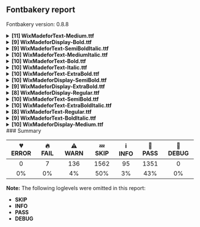 ## Fontbakery report

Fontbakery version: 0.8.8

<details><summary><b>[11] WixMadeforText-Medium.ttf</b></summary><div><details><summary>🔥 <b>FAIL:</b> Version number has increased since previous release on Google Fonts? (<a href="https://font-bakery.readthedocs.io/en/latest/fontbakery/profiles/googlefonts.html#com.google.fonts/check/version_bump">com.google.fonts/check/version_bump</a>)</summary><div>


* 🔥 **FAIL** Version number 3.0 is equal to version on Google Fonts.
* 🔥 **FAIL** Version number 3.0 is equal to version on Google Fonts GitHub repo.
</div></details><details><summary>⚠ <b>WARN:</b> Is the Grid-fitting and Scan-conversion Procedure ('gasp') table set to optimize rendering? (<a href="https://font-bakery.readthedocs.io/en/latest/fontbakery/profiles/googlefonts.html#com.google.fonts/check/gasp">com.google.fonts/check/gasp</a>)</summary><div>


* ⚠ **WARN** The gasp table has a range of 8 that may be unneccessary. [code: non-ffff-range]
</div></details><details><summary>⚠ <b>WARN:</b> Combined length of family and style must not exceed 27 characters. (<a href="https://font-bakery.readthedocs.io/en/latest/fontbakery/profiles/googlefonts.html#com.google.fonts/check/name/family_and_style_max_length">com.google.fonts/check/name/family_and_style_max_length</a>)</summary><div>


* ⚠ **WARN** The combined length of family and style exceeds 27 chars in the following 'WINDOWS' entries:
 FONT_FAMILY_NAME = 'Wix Madefor Text Medium' / SUBFAMILY_NAME = 'Regular'

Please take a look at the conversation at https://github.com/googlefonts/fontbakery/issues/2179 in order to understand the reasoning behind these name table records max-length criteria. [code: too-long]
</div></details><details><summary>⚠ <b>WARN:</b> Ensure fonts have ScriptLangTags declared on the 'meta' table. (<a href="https://font-bakery.readthedocs.io/en/latest/fontbakery/profiles/googlefonts.html#com.google.fonts/check/meta/script_lang_tags">com.google.fonts/check/meta/script_lang_tags</a>)</summary><div>


* ⚠ **WARN** This font file does not have a 'meta' table. [code: lacks-meta-table]
</div></details><details><summary>⚠ <b>WARN:</b> Check font contains no unreachable glyphs (<a href="https://font-bakery.readthedocs.io/en/latest/fontbakery/profiles/universal.html#com.google.fonts/check/unreachable_glyphs">com.google.fonts/check/unreachable_glyphs</a>)</summary><div>


* ⚠ **WARN** The following glyphs could not be reached by codepoint or substitution rules:
	- commabelow
	- questiondown.case
	- uni031B.cap
	- hook 
	- And exclamdown.case
 [code: unreachable-glyphs]
</div></details><details><summary>⚠ <b>WARN:</b> Check if each glyph has the recommended amount of contours. (<a href="https://font-bakery.readthedocs.io/en/latest/fontbakery/profiles/universal.html#com.google.fonts/check/contour_count">com.google.fonts/check/contour_count</a>)</summary><div>


* ⚠ **WARN** This font has a 'Soft Hyphen' character (codepoint 0x00AD) which is supposed to be zero-width and invisible, and is used to mark a hyphenation possibility within a word in the absence of or overriding dictionary hyphenation. It is mostly an obsolete mechanism now, and the character is only included in fonts for legacy codepage coverage. [code: softhyphen]
* ⚠ **WARN** This check inspects the glyph outlines and detects the total number of contours in each of them. The expected values are infered from the typical ammounts of contours observed in a large collection of reference font families. The divergences listed below may simply indicate a significantly different design on some of your glyphs. On the other hand, some of these may flag actual bugs in the font such as glyphs mapped to an incorrect codepoint. Please consider reviewing the design and codepoint assignment of these to make sure they are correct.

The following glyphs do not have the recommended number of contours:

	- Glyph name: uni00AD	Contours detected: 1	Expected: 0
	- Glyph name: aogonek	Contours detected: 3	Expected: 2
	- Glyph name: eogonek	Contours detected: 3	Expected: 2
	- Glyph name: Uogonek	Contours detected: 2	Expected: 1
	- Glyph name: uogonek	Contours detected: 2	Expected: 1
	- Glyph name: Uogonek	Contours detected: 2	Expected: 1
	- Glyph name: aogonek	Contours detected: 3	Expected: 2
	- Glyph name: eogonek	Contours detected: 3	Expected: 2
	- Glyph name: uni00AD	Contours detected: 1	Expected: 0 
	- And Glyph name: uogonek	Contours detected: 2	Expected: 1
 [code: contour-count]
</div></details><details><summary>⚠ <b>WARN:</b> Ensure dotted circle glyph is present and can attach marks. (<a href="https://font-bakery.readthedocs.io/en/latest/fontbakery/profiles/universal.html#com.google.fonts/check/dotted_circle">com.google.fonts/check/dotted_circle</a>)</summary><div>


* ⚠ **WARN** No dotted circle glyph present [code: missing-dotted-circle]
</div></details><details><summary>⚠ <b>WARN:</b> Ensure no GSUB5/GPOS7 lookups are present. (<a href="https://font-bakery.readthedocs.io/en/latest/fontbakery/profiles/universal.html#com.google.fonts/check/gsub5_gpos7">com.google.fonts/check/gsub5_gpos7</a>)</summary><div>


* ⚠ **WARN** Font contains a GSUB5 lookup which is not processed by macOS [code: has-gsub5]
</div></details><details><summary>⚠ <b>WARN:</b> Check mark characters are in GDEF mark glyph class. (<a href="https://font-bakery.readthedocs.io/en/latest/fontbakery/profiles/gdef.html#com.google.fonts/check/gdef_mark_chars">com.google.fonts/check/gdef_mark_chars</a>)</summary><div>


* ⚠ **WARN** The following mark characters could be in the GDEF mark glyph class:
	 uni031B (U+031B) [code: mark-chars]
</div></details><details><summary>⚠ <b>WARN:</b> Are there any misaligned on-curve points? (<a href="https://font-bakery.readthedocs.io/en/latest/fontbakery/profiles/<Section: Outline Correctness Checks>.html#com.google.fonts/check/outline_alignment_miss">com.google.fonts/check/outline_alignment_miss</a>)</summary><div>


* ⚠ **WARN** The following glyphs have on-curve points which have potentially incorrect y coordinates:
	* exclam (U+0021): X=86.0,Y=713.5 (should be at cap-height 715?)
	* exclam (U+0021): X=168.5,Y=713.5 (should be at cap-height 715?)
	* Q (U+0051): X=520.0,Y=-0.5 (should be at baseline 0?)
	* y (U+0079): X=230.0,Y=-2.0 (should be at baseline 0?)
	* registered (U+00AE): X=262.0,Y=717.0 (should be at cap-height 715?)
	* germandbls (U+00DF): X=292.5,Y=-1.5 (should be at baseline 0?)
	* atilde (U+00E3): X=239.0,Y=717.0 (should be at cap-height 715?)
	* aring (U+00E5): X=298.5,Y=713.5 (should be at cap-height 715?)
	* aring (U+00E5): X=229.0,Y=713.5 (should be at cap-height 715?)
	* idieresis (U+00EF): X=166.5,Y=716.5 (should be at cap-height 715?) and 54 more.

Use -F or --full-lists to disable shortening of long lists. [code: found-misalignments]
</div></details><details><summary>⚠ <b>WARN:</b> Are any segments inordinately short? (<a href="https://font-bakery.readthedocs.io/en/latest/fontbakery/profiles/<Section: Outline Correctness Checks>.html#com.google.fonts/check/outline_short_segments">com.google.fonts/check/outline_short_segments</a>)</summary><div>


* ⚠ **WARN** The following glyphs have segments which seem very short:
	* germandbls (U+00DF) contains a short segment L<<280.0,415.0>--<301.0,415.0>>
	* uni20B4 (U+20B4) contains a short segment B<<339.0,327.0>-<336.0,325.0>-<333.0,322.5>>
	* uni20B4 (U+20B4) contains a short segment B<<333.0,322.5>-<330.0,320.0>-<327.0,318.0>> and uni20BA (U+20BA) contains a short segment L<<595.0,340.0>--<595.0,330.0>> [code: found-short-segments]
</div></details><br></div></details><details><summary><b>[9] WixMadeforDisplay-Bold.ttf</b></summary><div><details><summary>⚠ <b>WARN:</b> Is the Grid-fitting and Scan-conversion Procedure ('gasp') table set to optimize rendering? (<a href="https://font-bakery.readthedocs.io/en/latest/fontbakery/profiles/googlefonts.html#com.google.fonts/check/gasp">com.google.fonts/check/gasp</a>)</summary><div>


* ⚠ **WARN** The gasp table has a range of 8 that may be unneccessary. [code: non-ffff-range]
</div></details><details><summary>⚠ <b>WARN:</b> Glyphs are similiar to Google Fonts version? (<a href="https://font-bakery.readthedocs.io/en/latest/fontbakery/profiles/googlefonts.html#com.google.fonts/check/production_glyphs_similarity">com.google.fonts/check/production_glyphs_similarity</a>)</summary><div>


* ⚠ **WARN** Following glyphs differ greatly from Google Fonts version:
	* uni1EA2
	* Adieresis
	* Acircumflex
	* Dcroat
	* AE
	* uni0414
	* uni042B
	* uni0410
	* sterling
	* oslash and 138 more.

Use -F or --full-lists to disable shortening of long lists.
</div></details><details><summary>⚠ <b>WARN:</b> Ensure fonts have ScriptLangTags declared on the 'meta' table. (<a href="https://font-bakery.readthedocs.io/en/latest/fontbakery/profiles/googlefonts.html#com.google.fonts/check/meta/script_lang_tags">com.google.fonts/check/meta/script_lang_tags</a>)</summary><div>


* ⚠ **WARN** This font file does not have a 'meta' table. [code: lacks-meta-table]
</div></details><details><summary>⚠ <b>WARN:</b> Check font contains no unreachable glyphs (<a href="https://font-bakery.readthedocs.io/en/latest/fontbakery/profiles/universal.html#com.google.fonts/check/unreachable_glyphs">com.google.fonts/check/unreachable_glyphs</a>)</summary><div>


* ⚠ **WARN** The following glyphs could not be reached by codepoint or substitution rules:
	- commabelow
	- questiondown.case
	- uni031B.cap
	- hook 
	- And exclamdown.case
 [code: unreachable-glyphs]
</div></details><details><summary>⚠ <b>WARN:</b> Check if each glyph has the recommended amount of contours. (<a href="https://font-bakery.readthedocs.io/en/latest/fontbakery/profiles/universal.html#com.google.fonts/check/contour_count">com.google.fonts/check/contour_count</a>)</summary><div>


* ⚠ **WARN** This font has a 'Soft Hyphen' character (codepoint 0x00AD) which is supposed to be zero-width and invisible, and is used to mark a hyphenation possibility within a word in the absence of or overriding dictionary hyphenation. It is mostly an obsolete mechanism now, and the character is only included in fonts for legacy codepage coverage. [code: softhyphen]
* ⚠ **WARN** This check inspects the glyph outlines and detects the total number of contours in each of them. The expected values are infered from the typical ammounts of contours observed in a large collection of reference font families. The divergences listed below may simply indicate a significantly different design on some of your glyphs. On the other hand, some of these may flag actual bugs in the font such as glyphs mapped to an incorrect codepoint. Please consider reviewing the design and codepoint assignment of these to make sure they are correct.

The following glyphs do not have the recommended number of contours:

	- Glyph name: uni00AD	Contours detected: 1	Expected: 0
	- Glyph name: aogonek	Contours detected: 3	Expected: 2
	- Glyph name: eogonek	Contours detected: 3	Expected: 2
	- Glyph name: Uogonek	Contours detected: 2	Expected: 1
	- Glyph name: uogonek	Contours detected: 2	Expected: 1
	- Glyph name: Uogonek	Contours detected: 2	Expected: 1
	- Glyph name: aogonek	Contours detected: 3	Expected: 2
	- Glyph name: eogonek	Contours detected: 3	Expected: 2
	- Glyph name: uni00AD	Contours detected: 1	Expected: 0 
	- And Glyph name: uogonek	Contours detected: 2	Expected: 1
 [code: contour-count]
</div></details><details><summary>⚠ <b>WARN:</b> Ensure dotted circle glyph is present and can attach marks. (<a href="https://font-bakery.readthedocs.io/en/latest/fontbakery/profiles/universal.html#com.google.fonts/check/dotted_circle">com.google.fonts/check/dotted_circle</a>)</summary><div>


* ⚠ **WARN** No dotted circle glyph present [code: missing-dotted-circle]
</div></details><details><summary>⚠ <b>WARN:</b> Ensure no GSUB5/GPOS7 lookups are present. (<a href="https://font-bakery.readthedocs.io/en/latest/fontbakery/profiles/universal.html#com.google.fonts/check/gsub5_gpos7">com.google.fonts/check/gsub5_gpos7</a>)</summary><div>


* ⚠ **WARN** Font contains a GSUB5 lookup which is not processed by macOS [code: has-gsub5]
</div></details><details><summary>⚠ <b>WARN:</b> Are there any misaligned on-curve points? (<a href="https://font-bakery.readthedocs.io/en/latest/fontbakery/profiles/<Section: Outline Correctness Checks>.html#com.google.fonts/check/outline_alignment_miss">com.google.fonts/check/outline_alignment_miss</a>)</summary><div>


* ⚠ **WARN** The following glyphs have on-curve points which have potentially incorrect y coordinates:
	* Q (U+0051): X=542.0,Y=-1.5 (should be at baseline 0?)
	* g (U+0067): X=292.0,Y=-2.0 (should be at baseline 0?)
	* r (U+0072): X=291.5,Y=502.0 (should be at x-height 503?)
	* y (U+0079): X=232.0,Y=-1.0 (should be at baseline 0?)
	* micro (U+00B5): X=219.0,Y=-1.0 (should be at baseline 0?)
	* cedilla (U+00B8): X=203.5,Y=-250.5 (should be at descender -252?)
	* uni00B9 (U+00B9): X=172.0,Y=714.0 (should be at cap-height 715?)
	* germandbls (U+00DF): X=296.5,Y=-2.0 (should be at baseline 0?)
	* aring (U+00E5): X=318.5,Y=716.0 (should be at cap-height 715?)
	* aring (U+00E5): X=247.5,Y=716.0 (should be at cap-height 715?) and 59 more.

Use -F or --full-lists to disable shortening of long lists. [code: found-misalignments]
</div></details><details><summary>⚠ <b>WARN:</b> Are any segments inordinately short? (<a href="https://font-bakery.readthedocs.io/en/latest/fontbakery/profiles/<Section: Outline Correctness Checks>.html#com.google.fonts/check/outline_short_segments">com.google.fonts/check/outline_short_segments</a>)</summary><div>


* ⚠ **WARN** The following glyphs have segments which seem very short:
	* germandbls (U+00DF) contains a short segment L<<285.0,425.0>--<307.0,425.0>>
	* uni20B4 (U+20B4) contains a short segment B<<380.0,330.0>-<378.0,328.0>-<376.0,327.0>> and uni20BA (U+20BA) contains a short segment L<<627.0,330.0>--<627.0,320.0>> [code: found-short-segments]
</div></details><br></div></details><details><summary><b>[9] WixMadeforText-SemiBoldItalic.ttf</b></summary><div><details><summary>🔥 <b>FAIL:</b> Version number has increased since previous release on Google Fonts? (<a href="https://font-bakery.readthedocs.io/en/latest/fontbakery/profiles/googlefonts.html#com.google.fonts/check/version_bump">com.google.fonts/check/version_bump</a>)</summary><div>


* 🔥 **FAIL** Version number 3.0 is equal to version on Google Fonts.
* 🔥 **FAIL** Version number 3.0 is equal to version on Google Fonts GitHub repo.
</div></details><details><summary>⚠ <b>WARN:</b> Combined length of family and style must not exceed 27 characters. (<a href="https://font-bakery.readthedocs.io/en/latest/fontbakery/profiles/googlefonts.html#com.google.fonts/check/name/family_and_style_max_length">com.google.fonts/check/name/family_and_style_max_length</a>)</summary><div>


* ⚠ **WARN** The combined length of family and style exceeds 27 chars in the following 'WINDOWS' entries:
 FONT_FAMILY_NAME = 'Wix Madefor Text SemiBold' / SUBFAMILY_NAME = 'Italic'

Please take a look at the conversation at https://github.com/googlefonts/fontbakery/issues/2179 in order to understand the reasoning behind these name table records max-length criteria. [code: too-long]
</div></details><details><summary>⚠ <b>WARN:</b> Ensure fonts have ScriptLangTags declared on the 'meta' table. (<a href="https://font-bakery.readthedocs.io/en/latest/fontbakery/profiles/googlefonts.html#com.google.fonts/check/meta/script_lang_tags">com.google.fonts/check/meta/script_lang_tags</a>)</summary><div>


* ⚠ **WARN** This font file does not have a 'meta' table. [code: lacks-meta-table]
</div></details><details><summary>⚠ <b>WARN:</b> Check font contains no unreachable glyphs (<a href="https://font-bakery.readthedocs.io/en/latest/fontbakery/profiles/universal.html#com.google.fonts/check/unreachable_glyphs">com.google.fonts/check/unreachable_glyphs</a>)</summary><div>


* ⚠ **WARN** The following glyphs could not be reached by codepoint or substitution rules:
	- commabelow
	- questiondown.case 
	- And exclamdown.case
 [code: unreachable-glyphs]
</div></details><details><summary>⚠ <b>WARN:</b> Check if each glyph has the recommended amount of contours. (<a href="https://font-bakery.readthedocs.io/en/latest/fontbakery/profiles/universal.html#com.google.fonts/check/contour_count">com.google.fonts/check/contour_count</a>)</summary><div>


* ⚠ **WARN** This font has a 'Soft Hyphen' character (codepoint 0x00AD) which is supposed to be zero-width and invisible, and is used to mark a hyphenation possibility within a word in the absence of or overriding dictionary hyphenation. It is mostly an obsolete mechanism now, and the character is only included in fonts for legacy codepage coverage. [code: softhyphen]
* ⚠ **WARN** This check inspects the glyph outlines and detects the total number of contours in each of them. The expected values are infered from the typical ammounts of contours observed in a large collection of reference font families. The divergences listed below may simply indicate a significantly different design on some of your glyphs. On the other hand, some of these may flag actual bugs in the font such as glyphs mapped to an incorrect codepoint. Please consider reviewing the design and codepoint assignment of these to make sure they are correct.

The following glyphs do not have the recommended number of contours:

	- Glyph name: uni00AD	Contours detected: 1	Expected: 0
	- Glyph name: aogonek	Contours detected: 3	Expected: 2
	- Glyph name: eogonek	Contours detected: 3	Expected: 2
	- Glyph name: Uogonek	Contours detected: 2	Expected: 1
	- Glyph name: uogonek	Contours detected: 2	Expected: 1
	- Glyph name: Uogonek	Contours detected: 2	Expected: 1
	- Glyph name: aogonek	Contours detected: 3	Expected: 2
	- Glyph name: eogonek	Contours detected: 3	Expected: 2
	- Glyph name: uni00AD	Contours detected: 1	Expected: 0 
	- And Glyph name: uogonek	Contours detected: 2	Expected: 1
 [code: contour-count]
</div></details><details><summary>⚠ <b>WARN:</b> Ensure dotted circle glyph is present and can attach marks. (<a href="https://font-bakery.readthedocs.io/en/latest/fontbakery/profiles/universal.html#com.google.fonts/check/dotted_circle">com.google.fonts/check/dotted_circle</a>)</summary><div>


* ⚠ **WARN** No dotted circle glyph present [code: missing-dotted-circle]
</div></details><details><summary>⚠ <b>WARN:</b> Ensure no GSUB5/GPOS7 lookups are present. (<a href="https://font-bakery.readthedocs.io/en/latest/fontbakery/profiles/universal.html#com.google.fonts/check/gsub5_gpos7">com.google.fonts/check/gsub5_gpos7</a>)</summary><div>


* ⚠ **WARN** Font contains a GSUB5 lookup which is not processed by macOS [code: has-gsub5]
</div></details><details><summary>⚠ <b>WARN:</b> Are there any misaligned on-curve points? (<a href="https://font-bakery.readthedocs.io/en/latest/fontbakery/profiles/<Section: Outline Correctness Checks>.html#com.google.fonts/check/outline_alignment_miss">com.google.fonts/check/outline_alignment_miss</a>)</summary><div>


* ⚠ **WARN** The following glyphs have on-curve points which have potentially incorrect y coordinates:
	* exclam (U+0021): X=268.5,Y=716.5 (should be at cap-height 715?)
	* comma (U+002C): X=147.5,Y=2.0 (should be at baseline 0?)
	* semicolon (U+003B): X=147.5,Y=2.0 (should be at baseline 0?)
	* S (U+0053): X=191.0,Y=1.5 (should be at baseline 0?)
	* y (U+0079): X=159.0,Y=-1.0 (should be at baseline 0?)
	* dieresis (U+00A8): X=234.0,Y=715.5 (should be at cap-height 715?)
	* dieresis (U+00A8): X=441.5,Y=715.5 (should be at cap-height 715?)
	* uni00B2 (U+00B2): X=416.0,Y=713.0 (should be at cap-height 715?)
	* micro (U+00B5): X=158.0,Y=2.0 (should be at baseline 0?)
	* adieresis (U+00E4): X=195.0,Y=715.5 (should be at cap-height 715?) and 45 more.

Use -F or --full-lists to disable shortening of long lists. [code: found-misalignments]
</div></details><details><summary>⚠ <b>WARN:</b> Are any segments inordinately short? (<a href="https://font-bakery.readthedocs.io/en/latest/fontbakery/profiles/<Section: Outline Correctness Checks>.html#com.google.fonts/check/outline_short_segments">com.google.fonts/check/outline_short_segments</a>)</summary><div>


* ⚠ **WARN** The following glyphs have segments which seem very short:
	* dollar (U+0024) contains a short segment B<<393.0,721.0>-<396.0,721.0>-<400.0,721.0>>
	* dollar (U+0024) contains a short segment B<<313.0,-6.0>-<309.0,-6.0>-<306.0,-6.0>>
	* at (U+0040) contains a short segment B<<684.0,229.0>-<682.0,219.0>-<680.5,209.0>>
	* at (U+0040) contains a short segment B<<680.5,209.0>-<679.0,199.0>-<679.0,188.0>>
	* e (U+0065) contains a short segment B<<161.0,214.0>-<161.0,211.0>-<161.0,207.0>>
	* braceleft (U+007B) contains a short segment B<<194.0,23.0>-<192.0,16.0>-<191.0,9.0>>
	* braceleft (U+007B) contains a short segment B<<191.0,9.0>-<190.0,2.0>-<190.0,-3.0>>
	* braceright (U+007D) contains a short segment B<<294.5,392.0>-<294.0,387.0>-<294.0,384.0>>
	* germandbls (U+00DF) contains a short segment L<<318.0,421.0>--<339.0,421.0>>
	* ae (U+00E6) contains a short segment B<<495.0,217.0>-<495.0,213.0>-<495.0,207.0>> and 12 more.

Use -F or --full-lists to disable shortening of long lists. [code: found-short-segments]
</div></details><br></div></details><details><summary><b>[10] WixMadeforText-MediumItalic.ttf</b></summary><div><details><summary>🔥 <b>FAIL:</b> Version number has increased since previous release on Google Fonts? (<a href="https://font-bakery.readthedocs.io/en/latest/fontbakery/profiles/googlefonts.html#com.google.fonts/check/version_bump">com.google.fonts/check/version_bump</a>)</summary><div>


* 🔥 **FAIL** Version number 3.0 is equal to version on Google Fonts.
* 🔥 **FAIL** Version number 3.0 is equal to version on Google Fonts GitHub repo.
</div></details><details><summary>⚠ <b>WARN:</b> Is the Grid-fitting and Scan-conversion Procedure ('gasp') table set to optimize rendering? (<a href="https://font-bakery.readthedocs.io/en/latest/fontbakery/profiles/googlefonts.html#com.google.fonts/check/gasp">com.google.fonts/check/gasp</a>)</summary><div>


* ⚠ **WARN** The gasp table has a range of 8 that may be unneccessary. [code: non-ffff-range]
</div></details><details><summary>⚠ <b>WARN:</b> Combined length of family and style must not exceed 27 characters. (<a href="https://font-bakery.readthedocs.io/en/latest/fontbakery/profiles/googlefonts.html#com.google.fonts/check/name/family_and_style_max_length">com.google.fonts/check/name/family_and_style_max_length</a>)</summary><div>


* ⚠ **WARN** The combined length of family and style exceeds 27 chars in the following 'WINDOWS' entries:
 FONT_FAMILY_NAME = 'Wix Madefor Text Medium' / SUBFAMILY_NAME = 'Italic'

Please take a look at the conversation at https://github.com/googlefonts/fontbakery/issues/2179 in order to understand the reasoning behind these name table records max-length criteria. [code: too-long]
</div></details><details><summary>⚠ <b>WARN:</b> Ensure fonts have ScriptLangTags declared on the 'meta' table. (<a href="https://font-bakery.readthedocs.io/en/latest/fontbakery/profiles/googlefonts.html#com.google.fonts/check/meta/script_lang_tags">com.google.fonts/check/meta/script_lang_tags</a>)</summary><div>


* ⚠ **WARN** This font file does not have a 'meta' table. [code: lacks-meta-table]
</div></details><details><summary>⚠ <b>WARN:</b> Check font contains no unreachable glyphs (<a href="https://font-bakery.readthedocs.io/en/latest/fontbakery/profiles/universal.html#com.google.fonts/check/unreachable_glyphs">com.google.fonts/check/unreachable_glyphs</a>)</summary><div>


* ⚠ **WARN** The following glyphs could not be reached by codepoint or substitution rules:
	- commabelow
	- questiondown.case 
	- And exclamdown.case
 [code: unreachable-glyphs]
</div></details><details><summary>⚠ <b>WARN:</b> Check if each glyph has the recommended amount of contours. (<a href="https://font-bakery.readthedocs.io/en/latest/fontbakery/profiles/universal.html#com.google.fonts/check/contour_count">com.google.fonts/check/contour_count</a>)</summary><div>


* ⚠ **WARN** This font has a 'Soft Hyphen' character (codepoint 0x00AD) which is supposed to be zero-width and invisible, and is used to mark a hyphenation possibility within a word in the absence of or overriding dictionary hyphenation. It is mostly an obsolete mechanism now, and the character is only included in fonts for legacy codepage coverage. [code: softhyphen]
* ⚠ **WARN** This check inspects the glyph outlines and detects the total number of contours in each of them. The expected values are infered from the typical ammounts of contours observed in a large collection of reference font families. The divergences listed below may simply indicate a significantly different design on some of your glyphs. On the other hand, some of these may flag actual bugs in the font such as glyphs mapped to an incorrect codepoint. Please consider reviewing the design and codepoint assignment of these to make sure they are correct.

The following glyphs do not have the recommended number of contours:

	- Glyph name: uni00AD	Contours detected: 1	Expected: 0
	- Glyph name: aogonek	Contours detected: 3	Expected: 2
	- Glyph name: eogonek	Contours detected: 3	Expected: 2
	- Glyph name: Uogonek	Contours detected: 2	Expected: 1
	- Glyph name: uogonek	Contours detected: 2	Expected: 1
	- Glyph name: Uogonek	Contours detected: 2	Expected: 1
	- Glyph name: aogonek	Contours detected: 3	Expected: 2
	- Glyph name: eogonek	Contours detected: 3	Expected: 2
	- Glyph name: uni00AD	Contours detected: 1	Expected: 0 
	- And Glyph name: uogonek	Contours detected: 2	Expected: 1
 [code: contour-count]
</div></details><details><summary>⚠ <b>WARN:</b> Ensure dotted circle glyph is present and can attach marks. (<a href="https://font-bakery.readthedocs.io/en/latest/fontbakery/profiles/universal.html#com.google.fonts/check/dotted_circle">com.google.fonts/check/dotted_circle</a>)</summary><div>


* ⚠ **WARN** No dotted circle glyph present [code: missing-dotted-circle]
</div></details><details><summary>⚠ <b>WARN:</b> Ensure no GSUB5/GPOS7 lookups are present. (<a href="https://font-bakery.readthedocs.io/en/latest/fontbakery/profiles/universal.html#com.google.fonts/check/gsub5_gpos7">com.google.fonts/check/gsub5_gpos7</a>)</summary><div>


* ⚠ **WARN** Font contains a GSUB5 lookup which is not processed by macOS [code: has-gsub5]
</div></details><details><summary>⚠ <b>WARN:</b> Are there any misaligned on-curve points? (<a href="https://font-bakery.readthedocs.io/en/latest/fontbakery/profiles/<Section: Outline Correctness Checks>.html#com.google.fonts/check/outline_alignment_miss">com.google.fonts/check/outline_alignment_miss</a>)</summary><div>


* ⚠ **WARN** The following glyphs have on-curve points which have potentially incorrect y coordinates:
	* exclam (U+0021): X=179.0,Y=716.0 (should be at cap-height 715?)
	* ampersand (U+0026): X=461.0,Y=713.0 (should be at cap-height 715?)
	* Q (U+0051): X=707.0,Y=2.0 (should be at baseline 0?)
	* Q (U+0051): X=481.5,Y=-2.0 (should be at baseline 0?)
	* S (U+0053): X=194.0,Y=1.5 (should be at baseline 0?)
	* i (U+0069): X=172.5,Y=717.0 (should be at cap-height 715?)
	* j (U+006A): X=171.0,Y=717.0 (should be at cap-height 715?)
	* y (U+0079): X=165.0,Y=-1.0 (should be at baseline 0?)
	* dieresis (U+00A8): X=244.5,Y=714.0 (should be at cap-height 715?)
	* dieresis (U+00A8): X=443.5,Y=714.0 (should be at cap-height 715?) and 42 more.

Use -F or --full-lists to disable shortening of long lists. [code: found-misalignments]
</div></details><details><summary>⚠ <b>WARN:</b> Are any segments inordinately short? (<a href="https://font-bakery.readthedocs.io/en/latest/fontbakery/profiles/<Section: Outline Correctness Checks>.html#com.google.fonts/check/outline_short_segments">com.google.fonts/check/outline_short_segments</a>)</summary><div>


* ⚠ **WARN** The following glyphs have segments which seem very short:
	* dollar (U+0024) contains a short segment B<<398.0,721.0>-<400.0,721.0>-<403.0,721.0>>
	* dollar (U+0024) contains a short segment B<<315.0,-6.0>-<313.0,-6.0>-<310.0,-6.0>>
	* at (U+0040) contains a short segment B<<684.0,223.0>-<682.0,213.0>-<680.5,202.5>>
	* at (U+0040) contains a short segment B<<680.5,202.5>-<679.0,192.0>-<679.0,180.0>>
	* m (U+006D) contains a short segment B<<721.0,324.0>-<723.0,339.0>-<723.0,349.0>>
	* m (U+006D) contains a short segment B<<407.5,324.0>-<409.0,339.0>-<409.0,349.0>>
	* braceleft (U+007B) contains a short segment B<<125.0,203.0>-<127.0,210.0>-<128.0,216.5>>
	* braceleft (U+007B) contains a short segment B<<128.0,216.5>-<129.0,223.0>-<129.0,226.0>>
	* braceright (U+007D) contains a short segment B<<285.5,387.0>-<285.0,382.0>-<285.0,380.0>>
	* germandbls (U+00DF) contains a short segment L<<313.0,415.0>--<334.0,415.0>> and 5 more.

Use -F or --full-lists to disable shortening of long lists. [code: found-short-segments]
</div></details><br></div></details><details><summary><b>[10] WixMadeforText-Bold.ttf</b></summary><div><details><summary>🔥 <b>FAIL:</b> Version number has increased since previous release on Google Fonts? (<a href="https://font-bakery.readthedocs.io/en/latest/fontbakery/profiles/googlefonts.html#com.google.fonts/check/version_bump">com.google.fonts/check/version_bump</a>)</summary><div>


* 🔥 **FAIL** Version number 3.0 is equal to version on Google Fonts.
* 🔥 **FAIL** Version number 3.0 is equal to version on Google Fonts GitHub repo.
</div></details><details><summary>⚠ <b>WARN:</b> Is the Grid-fitting and Scan-conversion Procedure ('gasp') table set to optimize rendering? (<a href="https://font-bakery.readthedocs.io/en/latest/fontbakery/profiles/googlefonts.html#com.google.fonts/check/gasp">com.google.fonts/check/gasp</a>)</summary><div>


* ⚠ **WARN** The gasp table has a range of 8 that may be unneccessary. [code: non-ffff-range]
</div></details><details><summary>⚠ <b>WARN:</b> Ensure fonts have ScriptLangTags declared on the 'meta' table. (<a href="https://font-bakery.readthedocs.io/en/latest/fontbakery/profiles/googlefonts.html#com.google.fonts/check/meta/script_lang_tags">com.google.fonts/check/meta/script_lang_tags</a>)</summary><div>


* ⚠ **WARN** This font file does not have a 'meta' table. [code: lacks-meta-table]
</div></details><details><summary>⚠ <b>WARN:</b> Check font contains no unreachable glyphs (<a href="https://font-bakery.readthedocs.io/en/latest/fontbakery/profiles/universal.html#com.google.fonts/check/unreachable_glyphs">com.google.fonts/check/unreachable_glyphs</a>)</summary><div>


* ⚠ **WARN** The following glyphs could not be reached by codepoint or substitution rules:
	- commabelow
	- questiondown.case
	- uni031B.cap
	- hook 
	- And exclamdown.case
 [code: unreachable-glyphs]
</div></details><details><summary>⚠ <b>WARN:</b> Check if each glyph has the recommended amount of contours. (<a href="https://font-bakery.readthedocs.io/en/latest/fontbakery/profiles/universal.html#com.google.fonts/check/contour_count">com.google.fonts/check/contour_count</a>)</summary><div>


* ⚠ **WARN** This font has a 'Soft Hyphen' character (codepoint 0x00AD) which is supposed to be zero-width and invisible, and is used to mark a hyphenation possibility within a word in the absence of or overriding dictionary hyphenation. It is mostly an obsolete mechanism now, and the character is only included in fonts for legacy codepage coverage. [code: softhyphen]
* ⚠ **WARN** This check inspects the glyph outlines and detects the total number of contours in each of them. The expected values are infered from the typical ammounts of contours observed in a large collection of reference font families. The divergences listed below may simply indicate a significantly different design on some of your glyphs. On the other hand, some of these may flag actual bugs in the font such as glyphs mapped to an incorrect codepoint. Please consider reviewing the design and codepoint assignment of these to make sure they are correct.

The following glyphs do not have the recommended number of contours:

	- Glyph name: uni00AD	Contours detected: 1	Expected: 0
	- Glyph name: aogonek	Contours detected: 3	Expected: 2
	- Glyph name: eogonek	Contours detected: 3	Expected: 2
	- Glyph name: Uogonek	Contours detected: 2	Expected: 1
	- Glyph name: uogonek	Contours detected: 2	Expected: 1
	- Glyph name: Uogonek	Contours detected: 2	Expected: 1
	- Glyph name: aogonek	Contours detected: 3	Expected: 2
	- Glyph name: eogonek	Contours detected: 3	Expected: 2
	- Glyph name: uni00AD	Contours detected: 1	Expected: 0 
	- And Glyph name: uogonek	Contours detected: 2	Expected: 1
 [code: contour-count]
</div></details><details><summary>⚠ <b>WARN:</b> Ensure dotted circle glyph is present and can attach marks. (<a href="https://font-bakery.readthedocs.io/en/latest/fontbakery/profiles/universal.html#com.google.fonts/check/dotted_circle">com.google.fonts/check/dotted_circle</a>)</summary><div>


* ⚠ **WARN** No dotted circle glyph present [code: missing-dotted-circle]
</div></details><details><summary>⚠ <b>WARN:</b> Ensure no GSUB5/GPOS7 lookups are present. (<a href="https://font-bakery.readthedocs.io/en/latest/fontbakery/profiles/universal.html#com.google.fonts/check/gsub5_gpos7">com.google.fonts/check/gsub5_gpos7</a>)</summary><div>


* ⚠ **WARN** Font contains a GSUB5 lookup which is not processed by macOS [code: has-gsub5]
</div></details><details><summary>⚠ <b>WARN:</b> Check mark characters are in GDEF mark glyph class. (<a href="https://font-bakery.readthedocs.io/en/latest/fontbakery/profiles/gdef.html#com.google.fonts/check/gdef_mark_chars">com.google.fonts/check/gdef_mark_chars</a>)</summary><div>


* ⚠ **WARN** The following mark characters could be in the GDEF mark glyph class:
	 uni031B (U+031B) [code: mark-chars]
</div></details><details><summary>⚠ <b>WARN:</b> Are there any misaligned on-curve points? (<a href="https://font-bakery.readthedocs.io/en/latest/fontbakery/profiles/<Section: Outline Correctness Checks>.html#com.google.fonts/check/outline_alignment_miss">com.google.fonts/check/outline_alignment_miss</a>)</summary><div>


* ⚠ **WARN** The following glyphs have on-curve points which have potentially incorrect y coordinates:
	* g (U+0067): X=281.0,Y=-2.0 (should be at baseline 0?)
	* r (U+0072): X=298.5,Y=502.5 (should be at x-height 503?)
	* y (U+0079): X=227.0,Y=-1.0 (should be at baseline 0?)
	* cedilla (U+00B8): X=212.5,Y=-250.5 (should be at descender -252?)
	* uni00B9 (U+00B9): X=164.0,Y=714.0 (should be at cap-height 715?)
	* Oslash (U+00D8): X=530.5,Y=713.0 (should be at cap-height 715?)
	* Oslash (U+00D8): X=297.5,Y=2.0 (should be at baseline 0?)
	* aring (U+00E5): X=314.5,Y=716.0 (should be at cap-height 715?)
	* aring (U+00E5): X=245.5,Y=716.0 (should be at cap-height 715?)
	* ccedilla (U+00E7): X=222.5,Y=-250.5 (should be at descender -252?) and 45 more.

Use -F or --full-lists to disable shortening of long lists. [code: found-misalignments]
</div></details><details><summary>⚠ <b>WARN:</b> Are any segments inordinately short? (<a href="https://font-bakery.readthedocs.io/en/latest/fontbakery/profiles/<Section: Outline Correctness Checks>.html#com.google.fonts/check/outline_short_segments">com.google.fonts/check/outline_short_segments</a>)</summary><div>


* ⚠ **WARN** The following glyphs have segments which seem very short:
	* germandbls (U+00DF) contains a short segment L<<290.0,426.0>--<311.0,426.0>> and uni20BA (U+20BA) contains a short segment L<<595.0,329.0>--<595.0,319.0>> [code: found-short-segments]
</div></details><br></div></details><details><summary><b>[10] WixMadeforText-Italic.ttf</b></summary><div><details><summary>⚠ <b>WARN:</b> Is the Grid-fitting and Scan-conversion Procedure ('gasp') table set to optimize rendering? (<a href="https://font-bakery.readthedocs.io/en/latest/fontbakery/profiles/googlefonts.html#com.google.fonts/check/gasp">com.google.fonts/check/gasp</a>)</summary><div>


* ⚠ **WARN** The gasp table has a range of 8 that may be unneccessary. [code: non-ffff-range]
</div></details><details><summary>⚠ <b>WARN:</b> Glyphs are similiar to Google Fonts version? (<a href="https://font-bakery.readthedocs.io/en/latest/fontbakery/profiles/googlefonts.html#com.google.fonts/check/production_glyphs_similarity">com.google.fonts/check/production_glyphs_similarity</a>)</summary><div>


* ⚠ **WARN** Following glyphs differ greatly from Google Fonts version:
	* Acircumflex
	* AE
	* sterling
	* oslash
	* numbersign
	* yen
	* B
	* daggerdbl
	* cent
	* dcroat and 12 more.

Use -F or --full-lists to disable shortening of long lists.
</div></details><details><summary>⚠ <b>WARN:</b> Ensure fonts have ScriptLangTags declared on the 'meta' table. (<a href="https://font-bakery.readthedocs.io/en/latest/fontbakery/profiles/googlefonts.html#com.google.fonts/check/meta/script_lang_tags">com.google.fonts/check/meta/script_lang_tags</a>)</summary><div>


* ⚠ **WARN** This font file does not have a 'meta' table. [code: lacks-meta-table]
</div></details><details><summary>⚠ <b>WARN:</b> Check font contains no unreachable glyphs (<a href="https://font-bakery.readthedocs.io/en/latest/fontbakery/profiles/universal.html#com.google.fonts/check/unreachable_glyphs">com.google.fonts/check/unreachable_glyphs</a>)</summary><div>


* ⚠ **WARN** The following glyphs could not be reached by codepoint or substitution rules:
	- commabelow
	- questiondown.case 
	- And exclamdown.case
 [code: unreachable-glyphs]
</div></details><details><summary>⚠ <b>WARN:</b> Check if each glyph has the recommended amount of contours. (<a href="https://font-bakery.readthedocs.io/en/latest/fontbakery/profiles/universal.html#com.google.fonts/check/contour_count">com.google.fonts/check/contour_count</a>)</summary><div>


* ⚠ **WARN** This font has a 'Soft Hyphen' character (codepoint 0x00AD) which is supposed to be zero-width and invisible, and is used to mark a hyphenation possibility within a word in the absence of or overriding dictionary hyphenation. It is mostly an obsolete mechanism now, and the character is only included in fonts for legacy codepage coverage. [code: softhyphen]
* ⚠ **WARN** This check inspects the glyph outlines and detects the total number of contours in each of them. The expected values are infered from the typical ammounts of contours observed in a large collection of reference font families. The divergences listed below may simply indicate a significantly different design on some of your glyphs. On the other hand, some of these may flag actual bugs in the font such as glyphs mapped to an incorrect codepoint. Please consider reviewing the design and codepoint assignment of these to make sure they are correct.

The following glyphs do not have the recommended number of contours:

	- Glyph name: uni00AD	Contours detected: 1	Expected: 0
	- Glyph name: aogonek	Contours detected: 3	Expected: 2
	- Glyph name: eogonek	Contours detected: 3	Expected: 2
	- Glyph name: Uogonek	Contours detected: 2	Expected: 1
	- Glyph name: uogonek	Contours detected: 2	Expected: 1
	- Glyph name: Uogonek	Contours detected: 2	Expected: 1
	- Glyph name: aogonek	Contours detected: 3	Expected: 2
	- Glyph name: eogonek	Contours detected: 3	Expected: 2
	- Glyph name: uni00AD	Contours detected: 1	Expected: 0 
	- And Glyph name: uogonek	Contours detected: 2	Expected: 1
 [code: contour-count]
</div></details><details><summary>⚠ <b>WARN:</b> Ensure dotted circle glyph is present and can attach marks. (<a href="https://font-bakery.readthedocs.io/en/latest/fontbakery/profiles/universal.html#com.google.fonts/check/dotted_circle">com.google.fonts/check/dotted_circle</a>)</summary><div>


* ⚠ **WARN** No dotted circle glyph present [code: missing-dotted-circle]
</div></details><details><summary>⚠ <b>WARN:</b> Ensure no GSUB5/GPOS7 lookups are present. (<a href="https://font-bakery.readthedocs.io/en/latest/fontbakery/profiles/universal.html#com.google.fonts/check/gsub5_gpos7">com.google.fonts/check/gsub5_gpos7</a>)</summary><div>


* ⚠ **WARN** Font contains a GSUB5 lookup which is not processed by macOS [code: has-gsub5]
</div></details><details><summary>⚠ <b>WARN:</b> Are there any misaligned on-curve points? (<a href="https://font-bakery.readthedocs.io/en/latest/fontbakery/profiles/<Section: Outline Correctness Checks>.html#com.google.fonts/check/outline_alignment_miss">com.google.fonts/check/outline_alignment_miss</a>)</summary><div>


* ⚠ **WARN** The following glyphs have on-curve points which have potentially incorrect y coordinates:
	* exclam (U+0021): X=32.0,Y=1.5 (should be at baseline 0?)
	* ampersand (U+0026): X=454.0,Y=714.0 (should be at cap-height 715?)
	* period (U+002E): X=30.0,Y=1.5 (should be at baseline 0?)
	* three (U+0033): X=156.5,Y=1.5 (should be at baseline 0?)
	* colon (U+003A): X=30.0,Y=1.5 (should be at baseline 0?)
	* question (U+003F): X=177.0,Y=1.5 (should be at baseline 0?)
	* Q (U+0051): X=485.0,Y=-1.0 (should be at baseline 0?)
	* i (U+0069): X=177.0,Y=714.5 (should be at cap-height 715?)
	* j (U+006A): X=175.5,Y=714.0 (should be at cap-height 715?)
	* braceleft (U+007B): X=171.0,Y=1.0 (should be at baseline 0?) and 16 more.

Use -F or --full-lists to disable shortening of long lists. [code: found-misalignments]
</div></details><details><summary>⚠ <b>WARN:</b> Are any segments inordinately short? (<a href="https://font-bakery.readthedocs.io/en/latest/fontbakery/profiles/<Section: Outline Correctness Checks>.html#com.google.fonts/check/outline_short_segments">com.google.fonts/check/outline_short_segments</a>)</summary><div>


* ⚠ **WARN** The following glyphs have segments which seem very short:
	* dollar (U+0024) contains a short segment B<<319.0,-6.0>-<316.0,-6.0>-<313.0,-6.0>>
	* asterisk (U+002A) contains a short segment B<<358.0,425.0>-<359.0,421.0>-<359.0,416.0>>
	* at (U+0040) contains a short segment B<<684.0,215.0>-<682.0,204.0>-<680.5,193.0>>
	* at (U+0040) contains a short segment B<<680.5,193.0>-<679.0,182.0>-<679.0,168.0>>
	* braceleft (U+007B) contains a short segment B<<137.0,209.0>-<139.0,216.0>-<140.0,222.5>>
	* braceleft (U+007B) contains a short segment B<<140.0,222.5>-<141.0,229.0>-<141.0,232.0>>
	* braceleft (U+007B) contains a short segment B<<168.0,-15.5>-<167.0,-23.0>-<167.0,-28.0>>
	* braceright (U+007D) contains a short segment B<<244.0,618.0>-<245.0,626.0>-<245.0,630.0>>
	* braceright (U+007D) contains a short segment B<<272.5,380.0>-<272.0,376.0>-<272.0,374.0>>
	* germandbls (U+00DF) contains a short segment L<<307.0,407.0>--<328.0,407.0>> and 4 more.

Use -F or --full-lists to disable shortening of long lists. [code: found-short-segments]
</div></details><details><summary>⚠ <b>WARN:</b> Do outlines contain any jaggy segments? (<a href="https://font-bakery.readthedocs.io/en/latest/fontbakery/profiles/<Section: Outline Correctness Checks>.html#com.google.fonts/check/outline_jaggy_segments">com.google.fonts/check/outline_jaggy_segments</a>)</summary><div>


* ⚠ **WARN** The following glyphs have jaggy segments:
	* nine (U+0039): B<<316.5,152.5>-<400.0,224.0>-<452.0,293.0>>/B<<452.0,293.0>-<394.0,245.0>-<312.0,245.0>> = 13.386785231777212 [code: found-jaggy-segments]
</div></details><br></div></details><details><summary><b>[10] WixMadeforText-ExtraBold.ttf</b></summary><div><details><summary>⚠ <b>WARN:</b> Is the Grid-fitting and Scan-conversion Procedure ('gasp') table set to optimize rendering? (<a href="https://font-bakery.readthedocs.io/en/latest/fontbakery/profiles/googlefonts.html#com.google.fonts/check/gasp">com.google.fonts/check/gasp</a>)</summary><div>


* ⚠ **WARN** The gasp table has a range of 8 that may be unneccessary. [code: non-ffff-range]
</div></details><details><summary>⚠ <b>WARN:</b> Combined length of family and style must not exceed 27 characters. (<a href="https://font-bakery.readthedocs.io/en/latest/fontbakery/profiles/googlefonts.html#com.google.fonts/check/name/family_and_style_max_length">com.google.fonts/check/name/family_and_style_max_length</a>)</summary><div>


* ⚠ **WARN** The combined length of family and style exceeds 27 chars in the following 'WINDOWS' entries:
 FONT_FAMILY_NAME = 'Wix Madefor Text ExtraBold' / SUBFAMILY_NAME = 'Regular'

Please take a look at the conversation at https://github.com/googlefonts/fontbakery/issues/2179 in order to understand the reasoning behind these name table records max-length criteria. [code: too-long]
</div></details><details><summary>⚠ <b>WARN:</b> Ensure fonts have ScriptLangTags declared on the 'meta' table. (<a href="https://font-bakery.readthedocs.io/en/latest/fontbakery/profiles/googlefonts.html#com.google.fonts/check/meta/script_lang_tags">com.google.fonts/check/meta/script_lang_tags</a>)</summary><div>


* ⚠ **WARN** This font file does not have a 'meta' table. [code: lacks-meta-table]
</div></details><details><summary>⚠ <b>WARN:</b> Check font contains no unreachable glyphs (<a href="https://font-bakery.readthedocs.io/en/latest/fontbakery/profiles/universal.html#com.google.fonts/check/unreachable_glyphs">com.google.fonts/check/unreachable_glyphs</a>)</summary><div>


* ⚠ **WARN** The following glyphs could not be reached by codepoint or substitution rules:
	- commabelow
	- questiondown.case
	- uni031B.cap
	- hook 
	- And exclamdown.case
 [code: unreachable-glyphs]
</div></details><details><summary>⚠ <b>WARN:</b> Check if each glyph has the recommended amount of contours. (<a href="https://font-bakery.readthedocs.io/en/latest/fontbakery/profiles/universal.html#com.google.fonts/check/contour_count">com.google.fonts/check/contour_count</a>)</summary><div>


* ⚠ **WARN** This font has a 'Soft Hyphen' character (codepoint 0x00AD) which is supposed to be zero-width and invisible, and is used to mark a hyphenation possibility within a word in the absence of or overriding dictionary hyphenation. It is mostly an obsolete mechanism now, and the character is only included in fonts for legacy codepage coverage. [code: softhyphen]
* ⚠ **WARN** This check inspects the glyph outlines and detects the total number of contours in each of them. The expected values are infered from the typical ammounts of contours observed in a large collection of reference font families. The divergences listed below may simply indicate a significantly different design on some of your glyphs. On the other hand, some of these may flag actual bugs in the font such as glyphs mapped to an incorrect codepoint. Please consider reviewing the design and codepoint assignment of these to make sure they are correct.

The following glyphs do not have the recommended number of contours:

	- Glyph name: uni00AD	Contours detected: 1	Expected: 0
	- Glyph name: aogonek	Contours detected: 3	Expected: 2
	- Glyph name: eogonek	Contours detected: 3	Expected: 2
	- Glyph name: Uogonek	Contours detected: 2	Expected: 1
	- Glyph name: uogonek	Contours detected: 2	Expected: 1
	- Glyph name: Uogonek	Contours detected: 2	Expected: 1
	- Glyph name: aogonek	Contours detected: 3	Expected: 2
	- Glyph name: eogonek	Contours detected: 3	Expected: 2
	- Glyph name: uni00AD	Contours detected: 1	Expected: 0 
	- And Glyph name: uogonek	Contours detected: 2	Expected: 1
 [code: contour-count]
</div></details><details><summary>⚠ <b>WARN:</b> Ensure dotted circle glyph is present and can attach marks. (<a href="https://font-bakery.readthedocs.io/en/latest/fontbakery/profiles/universal.html#com.google.fonts/check/dotted_circle">com.google.fonts/check/dotted_circle</a>)</summary><div>


* ⚠ **WARN** No dotted circle glyph present [code: missing-dotted-circle]
</div></details><details><summary>⚠ <b>WARN:</b> Ensure no GSUB5/GPOS7 lookups are present. (<a href="https://font-bakery.readthedocs.io/en/latest/fontbakery/profiles/universal.html#com.google.fonts/check/gsub5_gpos7">com.google.fonts/check/gsub5_gpos7</a>)</summary><div>


* ⚠ **WARN** Font contains a GSUB5 lookup which is not processed by macOS [code: has-gsub5]
</div></details><details><summary>⚠ <b>WARN:</b> Check mark characters are in GDEF mark glyph class. (<a href="https://font-bakery.readthedocs.io/en/latest/fontbakery/profiles/gdef.html#com.google.fonts/check/gdef_mark_chars">com.google.fonts/check/gdef_mark_chars</a>)</summary><div>


* ⚠ **WARN** The following mark characters could be in the GDEF mark glyph class:
	 uni031B (U+031B) [code: mark-chars]
</div></details><details><summary>⚠ <b>WARN:</b> Are there any misaligned on-curve points? (<a href="https://font-bakery.readthedocs.io/en/latest/fontbakery/profiles/<Section: Outline Correctness Checks>.html#com.google.fonts/check/outline_alignment_miss">com.google.fonts/check/outline_alignment_miss</a>)</summary><div>


* ⚠ **WARN** The following glyphs have on-curve points which have potentially incorrect y coordinates:
	* asterisk (U+002A): X=177.5,Y=716.0 (should be at cap-height 715?)
	* asterisk (U+002A): X=256.5,Y=716.0 (should be at cap-height 715?)
	* d (U+0064): X=363.0,Y=508.0 (should be at x-height 510?)
	* r (U+0072): X=316.0,Y=511.0 (should be at x-height 510?)
	* y (U+0079): X=224.0,Y=-1.0 (should be at baseline 0?)
	* braceleft (U+007B): X=355.0,Y=-2.0 (should be at baseline 0?)
	* braceleft (U+007B): X=311.0,Y=-2.0 (should be at baseline 0?)
	* braceright (U+007D): X=39.0,Y=-2.0 (should be at baseline 0?)
	* braceright (U+007D): X=83.0,Y=-2.0 (should be at baseline 0?)
	* uni00B2 (U+00B2): X=198.5,Y=715.5 (should be at cap-height 715?) and 84 more.

Use -F or --full-lists to disable shortening of long lists. [code: found-misalignments]
</div></details><details><summary>⚠ <b>WARN:</b> Are any segments inordinately short? (<a href="https://font-bakery.readthedocs.io/en/latest/fontbakery/profiles/<Section: Outline Correctness Checks>.html#com.google.fonts/check/outline_short_segments">com.google.fonts/check/outline_short_segments</a>)</summary><div>


* ⚠ **WARN** The following glyphs have segments which seem very short:
	* germandbls (U+00DF) contains a short segment L<<297.0,437.0>--<318.0,437.0>>
	* Euro (U+20AC) contains a short segment B<<79.0,336.0>-<79.0,347.0>-<79.0,358.0>>
	* Euro (U+20AC) contains a short segment B<<79.0,358.0>-<79.0,369.0>-<79.0,380.0>>
	* Euro (U+20AC) contains a short segment B<<239.0,380.0>-<239.0,369.0>-<239.0,358.0>>
	* Euro (U+20AC) contains a short segment B<<239.0,358.0>-<239.0,347.0>-<239.0,336.0>>
	* uni20BA (U+20BA) contains a short segment L<<272.0,136.0>--<292.0,136.0>> and uni20BA (U+20BA) contains a short segment L<<595.0,318.0>--<595.0,308.0>> [code: found-short-segments]
</div></details><br></div></details><details><summary><b>[10] WixMadeforDisplay-SemiBold.ttf</b></summary><div><details><summary>⚠ <b>WARN:</b> Glyphs are similiar to Google Fonts version? (<a href="https://font-bakery.readthedocs.io/en/latest/fontbakery/profiles/googlefonts.html#com.google.fonts/check/production_glyphs_similarity">com.google.fonts/check/production_glyphs_similarity</a>)</summary><div>


* ⚠ **WARN** Following glyphs differ greatly from Google Fonts version:
	* uni1EA2
	* Adieresis
	* Acircumflex
	* Dcroat
	* AE
	* uni0414
	* uni0410
	* sterling
	* oslash
	* lslash and 118 more.

Use -F or --full-lists to disable shortening of long lists.
</div></details><details><summary>⚠ <b>WARN:</b> Combined length of family and style must not exceed 27 characters. (<a href="https://font-bakery.readthedocs.io/en/latest/fontbakery/profiles/googlefonts.html#com.google.fonts/check/name/family_and_style_max_length">com.google.fonts/check/name/family_and_style_max_length</a>)</summary><div>


* ⚠ **WARN** The combined length of family and style exceeds 27 chars in the following 'WINDOWS' entries:
 FONT_FAMILY_NAME = 'Wix Madefor Display SemiBold' / SUBFAMILY_NAME = 'Regular'

Please take a look at the conversation at https://github.com/googlefonts/fontbakery/issues/2179 in order to understand the reasoning behind these name table records max-length criteria. [code: too-long]
</div></details><details><summary>⚠ <b>WARN:</b> Ensure fonts have ScriptLangTags declared on the 'meta' table. (<a href="https://font-bakery.readthedocs.io/en/latest/fontbakery/profiles/googlefonts.html#com.google.fonts/check/meta/script_lang_tags">com.google.fonts/check/meta/script_lang_tags</a>)</summary><div>


* ⚠ **WARN** This font file does not have a 'meta' table. [code: lacks-meta-table]
</div></details><details><summary>⚠ <b>WARN:</b> Check font contains no unreachable glyphs (<a href="https://font-bakery.readthedocs.io/en/latest/fontbakery/profiles/universal.html#com.google.fonts/check/unreachable_glyphs">com.google.fonts/check/unreachable_glyphs</a>)</summary><div>


* ⚠ **WARN** The following glyphs could not be reached by codepoint or substitution rules:
	- commabelow
	- questiondown.case
	- uni031B.cap
	- hook 
	- And exclamdown.case
 [code: unreachable-glyphs]
</div></details><details><summary>⚠ <b>WARN:</b> Check if each glyph has the recommended amount of contours. (<a href="https://font-bakery.readthedocs.io/en/latest/fontbakery/profiles/universal.html#com.google.fonts/check/contour_count">com.google.fonts/check/contour_count</a>)</summary><div>


* ⚠ **WARN** This font has a 'Soft Hyphen' character (codepoint 0x00AD) which is supposed to be zero-width and invisible, and is used to mark a hyphenation possibility within a word in the absence of or overriding dictionary hyphenation. It is mostly an obsolete mechanism now, and the character is only included in fonts for legacy codepage coverage. [code: softhyphen]
* ⚠ **WARN** This check inspects the glyph outlines and detects the total number of contours in each of them. The expected values are infered from the typical ammounts of contours observed in a large collection of reference font families. The divergences listed below may simply indicate a significantly different design on some of your glyphs. On the other hand, some of these may flag actual bugs in the font such as glyphs mapped to an incorrect codepoint. Please consider reviewing the design and codepoint assignment of these to make sure they are correct.

The following glyphs do not have the recommended number of contours:

	- Glyph name: uni00AD	Contours detected: 1	Expected: 0
	- Glyph name: aogonek	Contours detected: 3	Expected: 2
	- Glyph name: eogonek	Contours detected: 3	Expected: 2
	- Glyph name: Uogonek	Contours detected: 2	Expected: 1
	- Glyph name: uogonek	Contours detected: 2	Expected: 1
	- Glyph name: Uogonek	Contours detected: 2	Expected: 1
	- Glyph name: aogonek	Contours detected: 3	Expected: 2
	- Glyph name: eogonek	Contours detected: 3	Expected: 2
	- Glyph name: uni00AD	Contours detected: 1	Expected: 0 
	- And Glyph name: uogonek	Contours detected: 2	Expected: 1
 [code: contour-count]
</div></details><details><summary>⚠ <b>WARN:</b> Ensure dotted circle glyph is present and can attach marks. (<a href="https://font-bakery.readthedocs.io/en/latest/fontbakery/profiles/universal.html#com.google.fonts/check/dotted_circle">com.google.fonts/check/dotted_circle</a>)</summary><div>


* ⚠ **WARN** No dotted circle glyph present [code: missing-dotted-circle]
</div></details><details><summary>⚠ <b>WARN:</b> Ensure no GSUB5/GPOS7 lookups are present. (<a href="https://font-bakery.readthedocs.io/en/latest/fontbakery/profiles/universal.html#com.google.fonts/check/gsub5_gpos7">com.google.fonts/check/gsub5_gpos7</a>)</summary><div>


* ⚠ **WARN** Font contains a GSUB5 lookup which is not processed by macOS [code: has-gsub5]
</div></details><details><summary>⚠ <b>WARN:</b> Are there any misaligned on-curve points? (<a href="https://font-bakery.readthedocs.io/en/latest/fontbakery/profiles/<Section: Outline Correctness Checks>.html#com.google.fonts/check/outline_alignment_miss">com.google.fonts/check/outline_alignment_miss</a>)</summary><div>


* ⚠ **WARN** The following glyphs have on-curve points which have potentially incorrect y coordinates:
	* exclam (U+0021): X=78.0,Y=713.5 (should be at cap-height 715?)
	* exclam (U+0021): X=169.5,Y=713.5 (should be at cap-height 715?)
	* at (U+0040): X=261.5,Y=1.5 (should be at baseline 0?)
	* Q (U+0051): X=542.0,Y=-1.0 (should be at baseline 0?)
	* y (U+0079): X=233.0,Y=-1.0 (should be at baseline 0?)
	* germandbls (U+00DF): X=289.0,Y=-1.5 (should be at baseline 0?)
	* aring (U+00E5): X=314.5,Y=714.5 (should be at cap-height 715?)
	* aring (U+00E5): X=241.5,Y=714.5 (should be at cap-height 715?)
	* idieresis (U+00EF): X=156.0,Y=716.5 (should be at cap-height 715?)
	* idieresis (U+00EF): X=250.0,Y=716.5 (should be at cap-height 715?) and 60 more.

Use -F or --full-lists to disable shortening of long lists. [code: found-misalignments]
</div></details><details><summary>⚠ <b>WARN:</b> Are any segments inordinately short? (<a href="https://font-bakery.readthedocs.io/en/latest/fontbakery/profiles/<Section: Outline Correctness Checks>.html#com.google.fonts/check/outline_short_segments">com.google.fonts/check/outline_short_segments</a>)</summary><div>


* ⚠ **WARN** The following glyphs have segments which seem very short:
	* germandbls (U+00DF) contains a short segment L<<280.0,419.0>--<302.0,419.0>>
	* Ohorn (U+01A0) contains a short segment B<<694.0,640.0>-<689.0,640.0>-<684.0,640.0>>
	* uni1EDA (U+1EDA) contains a short segment B<<694.0,640.0>-<689.0,640.0>-<684.0,640.0>>
	* uni1EDC (U+1EDC) contains a short segment B<<694.0,640.0>-<689.0,640.0>-<684.0,640.0>>
	* uni1EDE (U+1EDE) contains a short segment B<<694.0,640.0>-<689.0,640.0>-<684.0,640.0>>
	* uni1EE0 (U+1EE0) contains a short segment B<<694.0,640.0>-<689.0,640.0>-<684.0,640.0>>
	* uni1EE2 (U+1EE2) contains a short segment B<<694.0,640.0>-<689.0,640.0>-<684.0,640.0>>
	* uni20B4 (U+20B4) contains a short segment B<<373.0,335.0>-<365.0,329.0>-<354.0,322.0>> and uni20BA (U+20BA) contains a short segment L<<627.0,336.0>--<627.0,326.0>> [code: found-short-segments]
</div></details><details><summary>⚠ <b>WARN:</b> Do any segments have colinear vectors? (<a href="https://font-bakery.readthedocs.io/en/latest/fontbakery/profiles/<Section: Outline Correctness Checks>.html#com.google.fonts/check/outline_colinear_vectors">com.google.fonts/check/outline_colinear_vectors</a>)</summary><div>


* ⚠ **WARN** The following glyphs have colinear vectors:
	* at (U+0040): L<<631.0,196.0>--<631.0,199.0>> -> L<<631.0,199.0>--<631.0,265.0>> [code: found-colinear-vectors]
</div></details><br></div></details><details><summary><b>[9] WixMadeforDisplay-ExtraBold.ttf</b></summary><div><details><summary>⚠ <b>WARN:</b> Is the Grid-fitting and Scan-conversion Procedure ('gasp') table set to optimize rendering? (<a href="https://font-bakery.readthedocs.io/en/latest/fontbakery/profiles/googlefonts.html#com.google.fonts/check/gasp">com.google.fonts/check/gasp</a>)</summary><div>


* ⚠ **WARN** The gasp table has a range of 8 that may be unneccessary. [code: non-ffff-range]
</div></details><details><summary>⚠ <b>WARN:</b> Glyphs are similiar to Google Fonts version? (<a href="https://font-bakery.readthedocs.io/en/latest/fontbakery/profiles/googlefonts.html#com.google.fonts/check/production_glyphs_similarity">com.google.fonts/check/production_glyphs_similarity</a>)</summary><div>


* ⚠ **WARN** Following glyphs differ greatly from Google Fonts version:
	* uni1EA2
	* amacron
	* Adieresis
	* Acircumflex
	* Dcroat
	* AE
	* uni0414
	* uni042B
	* greater
	* uni1EAF and 181 more.

Use -F or --full-lists to disable shortening of long lists.
</div></details><details><summary>⚠ <b>WARN:</b> Combined length of family and style must not exceed 27 characters. (<a href="https://font-bakery.readthedocs.io/en/latest/fontbakery/profiles/googlefonts.html#com.google.fonts/check/name/family_and_style_max_length">com.google.fonts/check/name/family_and_style_max_length</a>)</summary><div>


* ⚠ **WARN** The combined length of family and style exceeds 27 chars in the following 'WINDOWS' entries:
 FONT_FAMILY_NAME = 'Wix Madefor Display ExtraBold' / SUBFAMILY_NAME = 'Regular'

Please take a look at the conversation at https://github.com/googlefonts/fontbakery/issues/2179 in order to understand the reasoning behind these name table records max-length criteria. [code: too-long]
</div></details><details><summary>⚠ <b>WARN:</b> Ensure fonts have ScriptLangTags declared on the 'meta' table. (<a href="https://font-bakery.readthedocs.io/en/latest/fontbakery/profiles/googlefonts.html#com.google.fonts/check/meta/script_lang_tags">com.google.fonts/check/meta/script_lang_tags</a>)</summary><div>


* ⚠ **WARN** This font file does not have a 'meta' table. [code: lacks-meta-table]
</div></details><details><summary>⚠ <b>WARN:</b> Check font contains no unreachable glyphs (<a href="https://font-bakery.readthedocs.io/en/latest/fontbakery/profiles/universal.html#com.google.fonts/check/unreachable_glyphs">com.google.fonts/check/unreachable_glyphs</a>)</summary><div>


* ⚠ **WARN** The following glyphs could not be reached by codepoint or substitution rules:
	- commabelow
	- questiondown.case
	- uni031B.cap
	- hook 
	- And exclamdown.case
 [code: unreachable-glyphs]
</div></details><details><summary>⚠ <b>WARN:</b> Check if each glyph has the recommended amount of contours. (<a href="https://font-bakery.readthedocs.io/en/latest/fontbakery/profiles/universal.html#com.google.fonts/check/contour_count">com.google.fonts/check/contour_count</a>)</summary><div>


* ⚠ **WARN** This font has a 'Soft Hyphen' character (codepoint 0x00AD) which is supposed to be zero-width and invisible, and is used to mark a hyphenation possibility within a word in the absence of or overriding dictionary hyphenation. It is mostly an obsolete mechanism now, and the character is only included in fonts for legacy codepage coverage. [code: softhyphen]
* ⚠ **WARN** This check inspects the glyph outlines and detects the total number of contours in each of them. The expected values are infered from the typical ammounts of contours observed in a large collection of reference font families. The divergences listed below may simply indicate a significantly different design on some of your glyphs. On the other hand, some of these may flag actual bugs in the font such as glyphs mapped to an incorrect codepoint. Please consider reviewing the design and codepoint assignment of these to make sure they are correct.

The following glyphs do not have the recommended number of contours:

	- Glyph name: uni00AD	Contours detected: 1	Expected: 0
	- Glyph name: aogonek	Contours detected: 3	Expected: 2
	- Glyph name: eogonek	Contours detected: 3	Expected: 2
	- Glyph name: Uogonek	Contours detected: 2	Expected: 1
	- Glyph name: uogonek	Contours detected: 2	Expected: 1
	- Glyph name: Uogonek	Contours detected: 2	Expected: 1
	- Glyph name: aogonek	Contours detected: 3	Expected: 2
	- Glyph name: eogonek	Contours detected: 3	Expected: 2
	- Glyph name: uni00AD	Contours detected: 1	Expected: 0 
	- And Glyph name: uogonek	Contours detected: 2	Expected: 1
 [code: contour-count]
</div></details><details><summary>⚠ <b>WARN:</b> Ensure dotted circle glyph is present and can attach marks. (<a href="https://font-bakery.readthedocs.io/en/latest/fontbakery/profiles/universal.html#com.google.fonts/check/dotted_circle">com.google.fonts/check/dotted_circle</a>)</summary><div>


* ⚠ **WARN** No dotted circle glyph present [code: missing-dotted-circle]
</div></details><details><summary>⚠ <b>WARN:</b> Ensure no GSUB5/GPOS7 lookups are present. (<a href="https://font-bakery.readthedocs.io/en/latest/fontbakery/profiles/universal.html#com.google.fonts/check/gsub5_gpos7">com.google.fonts/check/gsub5_gpos7</a>)</summary><div>


* ⚠ **WARN** Font contains a GSUB5 lookup which is not processed by macOS [code: has-gsub5]
</div></details><details><summary>⚠ <b>WARN:</b> Are any segments inordinately short? (<a href="https://font-bakery.readthedocs.io/en/latest/fontbakery/profiles/<Section: Outline Correctness Checks>.html#com.google.fonts/check/outline_short_segments">com.google.fonts/check/outline_short_segments</a>)</summary><div>


* ⚠ **WARN** The following glyphs have segments which seem very short:
	* germandbls (U+00DF) contains a short segment L<<292.0,437.0>--<314.0,437.0>>
	* Euro (U+20AC) contains a short segment B<<79.0,336.0>-<79.0,347.0>-<79.0,358.0>>
	* Euro (U+20AC) contains a short segment B<<79.0,358.0>-<79.0,369.0>-<79.0,380.0>>
	* Euro (U+20AC) contains a short segment B<<241.0,380.0>-<240.0,369.0>-<240.0,358.0>>
	* Euro (U+20AC) contains a short segment B<<240.0,358.0>-<240.0,347.0>-<241.0,336.0>> and uni20BA (U+20BA) contains a short segment L<<627.0,318.0>--<627.0,308.0>> [code: found-short-segments]
</div></details><br></div></details><details><summary><b>[8] WixMadeforDisplay-Regular.ttf</b></summary><div><details><summary>⚠ <b>WARN:</b> Is the Grid-fitting and Scan-conversion Procedure ('gasp') table set to optimize rendering? (<a href="https://font-bakery.readthedocs.io/en/latest/fontbakery/profiles/googlefonts.html#com.google.fonts/check/gasp">com.google.fonts/check/gasp</a>)</summary><div>


* ⚠ **WARN** The gasp table has a range of 8 that may be unneccessary. [code: non-ffff-range]
</div></details><details><summary>⚠ <b>WARN:</b> Glyphs are similiar to Google Fonts version? (<a href="https://font-bakery.readthedocs.io/en/latest/fontbakery/profiles/googlefonts.html#com.google.fonts/check/production_glyphs_similarity">com.google.fonts/check/production_glyphs_similarity</a>)</summary><div>


* ⚠ **WARN** Following glyphs differ greatly from Google Fonts version:
	* Acircumflex
	* uni0414
	* sterling
	* oslash
	* uni0462
	* uni1EA4
	* numbersign
	* eth
	* yen
	* B and 27 more.

Use -F or --full-lists to disable shortening of long lists.
</div></details><details><summary>⚠ <b>WARN:</b> Ensure fonts have ScriptLangTags declared on the 'meta' table. (<a href="https://font-bakery.readthedocs.io/en/latest/fontbakery/profiles/googlefonts.html#com.google.fonts/check/meta/script_lang_tags">com.google.fonts/check/meta/script_lang_tags</a>)</summary><div>


* ⚠ **WARN** This font file does not have a 'meta' table. [code: lacks-meta-table]
</div></details><details><summary>⚠ <b>WARN:</b> Check font contains no unreachable glyphs (<a href="https://font-bakery.readthedocs.io/en/latest/fontbakery/profiles/universal.html#com.google.fonts/check/unreachable_glyphs">com.google.fonts/check/unreachable_glyphs</a>)</summary><div>


* ⚠ **WARN** The following glyphs could not be reached by codepoint or substitution rules:
	- commabelow
	- questiondown.case
	- uni031B.cap
	- hook 
	- And exclamdown.case
 [code: unreachable-glyphs]
</div></details><details><summary>⚠ <b>WARN:</b> Check if each glyph has the recommended amount of contours. (<a href="https://font-bakery.readthedocs.io/en/latest/fontbakery/profiles/universal.html#com.google.fonts/check/contour_count">com.google.fonts/check/contour_count</a>)</summary><div>


* ⚠ **WARN** This font has a 'Soft Hyphen' character (codepoint 0x00AD) which is supposed to be zero-width and invisible, and is used to mark a hyphenation possibility within a word in the absence of or overriding dictionary hyphenation. It is mostly an obsolete mechanism now, and the character is only included in fonts for legacy codepage coverage. [code: softhyphen]
* ⚠ **WARN** This check inspects the glyph outlines and detects the total number of contours in each of them. The expected values are infered from the typical ammounts of contours observed in a large collection of reference font families. The divergences listed below may simply indicate a significantly different design on some of your glyphs. On the other hand, some of these may flag actual bugs in the font such as glyphs mapped to an incorrect codepoint. Please consider reviewing the design and codepoint assignment of these to make sure they are correct.

The following glyphs do not have the recommended number of contours:

	- Glyph name: uni00AD	Contours detected: 1	Expected: 0
	- Glyph name: aogonek	Contours detected: 3	Expected: 2
	- Glyph name: eogonek	Contours detected: 3	Expected: 2
	- Glyph name: Uogonek	Contours detected: 2	Expected: 1
	- Glyph name: uogonek	Contours detected: 2	Expected: 1
	- Glyph name: Uogonek	Contours detected: 2	Expected: 1
	- Glyph name: aogonek	Contours detected: 3	Expected: 2
	- Glyph name: eogonek	Contours detected: 3	Expected: 2
	- Glyph name: uni00AD	Contours detected: 1	Expected: 0 
	- And Glyph name: uogonek	Contours detected: 2	Expected: 1
 [code: contour-count]
</div></details><details><summary>⚠ <b>WARN:</b> Ensure dotted circle glyph is present and can attach marks. (<a href="https://font-bakery.readthedocs.io/en/latest/fontbakery/profiles/universal.html#com.google.fonts/check/dotted_circle">com.google.fonts/check/dotted_circle</a>)</summary><div>


* ⚠ **WARN** No dotted circle glyph present [code: missing-dotted-circle]
</div></details><details><summary>⚠ <b>WARN:</b> Ensure no GSUB5/GPOS7 lookups are present. (<a href="https://font-bakery.readthedocs.io/en/latest/fontbakery/profiles/universal.html#com.google.fonts/check/gsub5_gpos7">com.google.fonts/check/gsub5_gpos7</a>)</summary><div>


* ⚠ **WARN** Font contains a GSUB5 lookup which is not processed by macOS [code: has-gsub5]
</div></details><details><summary>⚠ <b>WARN:</b> Are any segments inordinately short? (<a href="https://font-bakery.readthedocs.io/en/latest/fontbakery/profiles/<Section: Outline Correctness Checks>.html#com.google.fonts/check/outline_short_segments">com.google.fonts/check/outline_short_segments</a>)</summary><div>


* ⚠ **WARN** The following glyphs have segments which seem very short:
	* a (U+0061) contains a short segment L<<415.0,303.0>--<415.0,308.0>>
	* ordfeminine (U+00AA) contains a short segment L<<331.0,555.0>--<331.0,557.0>>
	* germandbls (U+00DF) contains a short segment L<<272.0,407.0>--<294.0,407.0>>
	* agrave (U+00E0) contains a short segment L<<415.0,303.0>--<415.0,308.0>>
	* aacute (U+00E1) contains a short segment L<<415.0,303.0>--<415.0,308.0>>
	* acircumflex (U+00E2) contains a short segment L<<415.0,303.0>--<415.0,308.0>>
	* atilde (U+00E3) contains a short segment L<<415.0,303.0>--<415.0,308.0>>
	* adieresis (U+00E4) contains a short segment L<<415.0,303.0>--<415.0,308.0>>
	* aring (U+00E5) contains a short segment L<<415.0,303.0>--<415.0,308.0>>
	* ae (U+00E6) contains a short segment L<<415.0,288.0>--<415.0,290.0>> and 20 more.

Use -F or --full-lists to disable shortening of long lists. [code: found-short-segments]
</div></details><br></div></details><details><summary><b>[10] WixMadeforText-SemiBold.ttf</b></summary><div><details><summary>🔥 <b>FAIL:</b> Version number has increased since previous release on Google Fonts? (<a href="https://font-bakery.readthedocs.io/en/latest/fontbakery/profiles/googlefonts.html#com.google.fonts/check/version_bump">com.google.fonts/check/version_bump</a>)</summary><div>


* 🔥 **FAIL** Version number 3.0 is equal to version on Google Fonts.
* 🔥 **FAIL** Version number 3.0 is equal to version on Google Fonts GitHub repo.
</div></details><details><summary>⚠ <b>WARN:</b> Combined length of family and style must not exceed 27 characters. (<a href="https://font-bakery.readthedocs.io/en/latest/fontbakery/profiles/googlefonts.html#com.google.fonts/check/name/family_and_style_max_length">com.google.fonts/check/name/family_and_style_max_length</a>)</summary><div>


* ⚠ **WARN** The combined length of family and style exceeds 27 chars in the following 'WINDOWS' entries:
 FONT_FAMILY_NAME = 'Wix Madefor Text SemiBold' / SUBFAMILY_NAME = 'Regular'

Please take a look at the conversation at https://github.com/googlefonts/fontbakery/issues/2179 in order to understand the reasoning behind these name table records max-length criteria. [code: too-long]
</div></details><details><summary>⚠ <b>WARN:</b> Ensure fonts have ScriptLangTags declared on the 'meta' table. (<a href="https://font-bakery.readthedocs.io/en/latest/fontbakery/profiles/googlefonts.html#com.google.fonts/check/meta/script_lang_tags">com.google.fonts/check/meta/script_lang_tags</a>)</summary><div>


* ⚠ **WARN** This font file does not have a 'meta' table. [code: lacks-meta-table]
</div></details><details><summary>⚠ <b>WARN:</b> Check font contains no unreachable glyphs (<a href="https://font-bakery.readthedocs.io/en/latest/fontbakery/profiles/universal.html#com.google.fonts/check/unreachable_glyphs">com.google.fonts/check/unreachable_glyphs</a>)</summary><div>


* ⚠ **WARN** The following glyphs could not be reached by codepoint or substitution rules:
	- commabelow
	- questiondown.case
	- uni031B.cap
	- hook 
	- And exclamdown.case
 [code: unreachable-glyphs]
</div></details><details><summary>⚠ <b>WARN:</b> Check if each glyph has the recommended amount of contours. (<a href="https://font-bakery.readthedocs.io/en/latest/fontbakery/profiles/universal.html#com.google.fonts/check/contour_count">com.google.fonts/check/contour_count</a>)</summary><div>


* ⚠ **WARN** This font has a 'Soft Hyphen' character (codepoint 0x00AD) which is supposed to be zero-width and invisible, and is used to mark a hyphenation possibility within a word in the absence of or overriding dictionary hyphenation. It is mostly an obsolete mechanism now, and the character is only included in fonts for legacy codepage coverage. [code: softhyphen]
* ⚠ **WARN** This check inspects the glyph outlines and detects the total number of contours in each of them. The expected values are infered from the typical ammounts of contours observed in a large collection of reference font families. The divergences listed below may simply indicate a significantly different design on some of your glyphs. On the other hand, some of these may flag actual bugs in the font such as glyphs mapped to an incorrect codepoint. Please consider reviewing the design and codepoint assignment of these to make sure they are correct.

The following glyphs do not have the recommended number of contours:

	- Glyph name: uni00AD	Contours detected: 1	Expected: 0
	- Glyph name: aogonek	Contours detected: 3	Expected: 2
	- Glyph name: eogonek	Contours detected: 3	Expected: 2
	- Glyph name: Uogonek	Contours detected: 2	Expected: 1
	- Glyph name: uogonek	Contours detected: 2	Expected: 1
	- Glyph name: Uogonek	Contours detected: 2	Expected: 1
	- Glyph name: aogonek	Contours detected: 3	Expected: 2
	- Glyph name: eogonek	Contours detected: 3	Expected: 2
	- Glyph name: uni00AD	Contours detected: 1	Expected: 0 
	- And Glyph name: uogonek	Contours detected: 2	Expected: 1
 [code: contour-count]
</div></details><details><summary>⚠ <b>WARN:</b> Ensure dotted circle glyph is present and can attach marks. (<a href="https://font-bakery.readthedocs.io/en/latest/fontbakery/profiles/universal.html#com.google.fonts/check/dotted_circle">com.google.fonts/check/dotted_circle</a>)</summary><div>


* ⚠ **WARN** No dotted circle glyph present [code: missing-dotted-circle]
</div></details><details><summary>⚠ <b>WARN:</b> Ensure no GSUB5/GPOS7 lookups are present. (<a href="https://font-bakery.readthedocs.io/en/latest/fontbakery/profiles/universal.html#com.google.fonts/check/gsub5_gpos7">com.google.fonts/check/gsub5_gpos7</a>)</summary><div>


* ⚠ **WARN** Font contains a GSUB5 lookup which is not processed by macOS [code: has-gsub5]
</div></details><details><summary>⚠ <b>WARN:</b> Check mark characters are in GDEF mark glyph class. (<a href="https://font-bakery.readthedocs.io/en/latest/fontbakery/profiles/gdef.html#com.google.fonts/check/gdef_mark_chars">com.google.fonts/check/gdef_mark_chars</a>)</summary><div>


* ⚠ **WARN** The following mark characters could be in the GDEF mark glyph class:
	 uni031B (U+031B) [code: mark-chars]
</div></details><details><summary>⚠ <b>WARN:</b> Are there any misaligned on-curve points? (<a href="https://font-bakery.readthedocs.io/en/latest/fontbakery/profiles/<Section: Outline Correctness Checks>.html#com.google.fonts/check/outline_alignment_miss">com.google.fonts/check/outline_alignment_miss</a>)</summary><div>


* ⚠ **WARN** The following glyphs have on-curve points which have potentially incorrect y coordinates:
	* Q (U+0051): X=518.5,Y=-1.5 (should be at baseline 0?)
	* r (U+0072): X=289.5,Y=499.0 (should be at x-height 500?)
	* y (U+0079): X=228.0,Y=-2.0 (should be at baseline 0?)
	* micro (U+00B5): X=206.0,Y=-1.0 (should be at baseline 0?)
	* germandbls (U+00DF): X=300.0,Y=-2.0 (should be at baseline 0?)
	* idieresis (U+00EF): X=169.0,Y=717.0 (should be at cap-height 715?)
	* idieresis (U+00EF): X=263.0,Y=717.0 (should be at cap-height 715?)
	* idieresis (U+00EF): X=3.0,Y=717.0 (should be at cap-height 715?)
	* idieresis (U+00EF): X=97.0,Y=717.0 (should be at cap-height 715?)
	* yacute (U+00FD): X=228.0,Y=-2.0 (should be at baseline 0?) and 44 more.

Use -F or --full-lists to disable shortening of long lists. [code: found-misalignments]
</div></details><details><summary>⚠ <b>WARN:</b> Are any segments inordinately short? (<a href="https://font-bakery.readthedocs.io/en/latest/fontbakery/profiles/<Section: Outline Correctness Checks>.html#com.google.fonts/check/outline_short_segments">com.google.fonts/check/outline_short_segments</a>)</summary><div>


* ⚠ **WARN** The following glyphs have segments which seem very short:
	* germandbls (U+00DF) contains a short segment L<<284.0,421.0>--<305.0,421.0>> and uni20BA (U+20BA) contains a short segment L<<595.0,334.0>--<595.0,324.0>> [code: found-short-segments]
</div></details><br></div></details><details><summary><b>[10] WixMadeforText-ExtraBoldItalic.ttf</b></summary><div><details><summary>⚠ <b>WARN:</b> Is the Grid-fitting and Scan-conversion Procedure ('gasp') table set to optimize rendering? (<a href="https://font-bakery.readthedocs.io/en/latest/fontbakery/profiles/googlefonts.html#com.google.fonts/check/gasp">com.google.fonts/check/gasp</a>)</summary><div>


* ⚠ **WARN** The gasp table has a range of 8 that may be unneccessary. [code: non-ffff-range]
</div></details><details><summary>⚠ <b>WARN:</b> Combined length of family and style must not exceed 27 characters. (<a href="https://font-bakery.readthedocs.io/en/latest/fontbakery/profiles/googlefonts.html#com.google.fonts/check/name/family_and_style_max_length">com.google.fonts/check/name/family_and_style_max_length</a>)</summary><div>


* ⚠ **WARN** The combined length of family and style exceeds 27 chars in the following 'WINDOWS' entries:
 FONT_FAMILY_NAME = 'Wix Madefor Text ExtraBold' / SUBFAMILY_NAME = 'Italic'

Please take a look at the conversation at https://github.com/googlefonts/fontbakery/issues/2179 in order to understand the reasoning behind these name table records max-length criteria. [code: too-long]
</div></details><details><summary>⚠ <b>WARN:</b> Ensure fonts have ScriptLangTags declared on the 'meta' table. (<a href="https://font-bakery.readthedocs.io/en/latest/fontbakery/profiles/googlefonts.html#com.google.fonts/check/meta/script_lang_tags">com.google.fonts/check/meta/script_lang_tags</a>)</summary><div>


* ⚠ **WARN** This font file does not have a 'meta' table. [code: lacks-meta-table]
</div></details><details><summary>⚠ <b>WARN:</b> Check font contains no unreachable glyphs (<a href="https://font-bakery.readthedocs.io/en/latest/fontbakery/profiles/universal.html#com.google.fonts/check/unreachable_glyphs">com.google.fonts/check/unreachable_glyphs</a>)</summary><div>


* ⚠ **WARN** The following glyphs could not be reached by codepoint or substitution rules:
	- commabelow
	- questiondown.case 
	- And exclamdown.case
 [code: unreachable-glyphs]
</div></details><details><summary>⚠ <b>WARN:</b> Check if each glyph has the recommended amount of contours. (<a href="https://font-bakery.readthedocs.io/en/latest/fontbakery/profiles/universal.html#com.google.fonts/check/contour_count">com.google.fonts/check/contour_count</a>)</summary><div>


* ⚠ **WARN** This font has a 'Soft Hyphen' character (codepoint 0x00AD) which is supposed to be zero-width and invisible, and is used to mark a hyphenation possibility within a word in the absence of or overriding dictionary hyphenation. It is mostly an obsolete mechanism now, and the character is only included in fonts for legacy codepage coverage. [code: softhyphen]
* ⚠ **WARN** This check inspects the glyph outlines and detects the total number of contours in each of them. The expected values are infered from the typical ammounts of contours observed in a large collection of reference font families. The divergences listed below may simply indicate a significantly different design on some of your glyphs. On the other hand, some of these may flag actual bugs in the font such as glyphs mapped to an incorrect codepoint. Please consider reviewing the design and codepoint assignment of these to make sure they are correct.

The following glyphs do not have the recommended number of contours:

	- Glyph name: uni00AD	Contours detected: 1	Expected: 0
	- Glyph name: aogonek	Contours detected: 3	Expected: 2
	- Glyph name: eogonek	Contours detected: 3	Expected: 2
	- Glyph name: Uogonek	Contours detected: 2	Expected: 1
	- Glyph name: uogonek	Contours detected: 2	Expected: 1
	- Glyph name: Uogonek	Contours detected: 2	Expected: 1
	- Glyph name: aogonek	Contours detected: 3	Expected: 2
	- Glyph name: eogonek	Contours detected: 3	Expected: 2
	- Glyph name: uni00AD	Contours detected: 1	Expected: 0 
	- And Glyph name: uogonek	Contours detected: 2	Expected: 1
 [code: contour-count]
</div></details><details><summary>⚠ <b>WARN:</b> Ensure dotted circle glyph is present and can attach marks. (<a href="https://font-bakery.readthedocs.io/en/latest/fontbakery/profiles/universal.html#com.google.fonts/check/dotted_circle">com.google.fonts/check/dotted_circle</a>)</summary><div>


* ⚠ **WARN** No dotted circle glyph present [code: missing-dotted-circle]
</div></details><details><summary>⚠ <b>WARN:</b> Ensure no GSUB5/GPOS7 lookups are present. (<a href="https://font-bakery.readthedocs.io/en/latest/fontbakery/profiles/universal.html#com.google.fonts/check/gsub5_gpos7">com.google.fonts/check/gsub5_gpos7</a>)</summary><div>


* ⚠ **WARN** Font contains a GSUB5 lookup which is not processed by macOS [code: has-gsub5]
</div></details><details><summary>⚠ <b>WARN:</b> Are there any misaligned on-curve points? (<a href="https://font-bakery.readthedocs.io/en/latest/fontbakery/profiles/<Section: Outline Correctness Checks>.html#com.google.fonts/check/outline_alignment_miss">com.google.fonts/check/outline_alignment_miss</a>)</summary><div>


* ⚠ **WARN** The following glyphs have on-curve points which have potentially incorrect y coordinates:
	* dollar (U+0024): X=457.0,Y=714.0 (should be at cap-height 715?)
	* asterisk (U+002A): X=276.0,Y=716.0 (should be at cap-height 715?)
	* S (U+0053): X=186.5,Y=1.5 (should be at baseline 0?)
	* y (U+0079): X=144.0,Y=1.0 (should be at baseline 0?)
	* braceleft (U+007B): X=257.0,Y=-2.0 (should be at baseline 0?)
	* braceleft (U+007B): X=301.0,Y=-2.0 (should be at baseline 0?)
	* braceright (U+007D): X=-15.0,Y=-2.0 (should be at baseline 0?)
	* braceright (U+007D): X=29.0,Y=-2.0 (should be at baseline 0?)
	* questiondown (U+00BF): X=412.0,Y=1.0 (should be at baseline 0?)
	* questiondown (U+00BF): X=412.0,Y=1.0 (should be at baseline 0?) and 50 more.

Use -F or --full-lists to disable shortening of long lists. [code: found-misalignments]
</div></details><details><summary>⚠ <b>WARN:</b> Are any segments inordinately short? (<a href="https://font-bakery.readthedocs.io/en/latest/fontbakery/profiles/<Section: Outline Correctness Checks>.html#com.google.fonts/check/outline_short_segments">com.google.fonts/check/outline_short_segments</a>)</summary><div>


* ⚠ **WARN** The following glyphs have segments which seem very short:
	* dollar (U+0024) contains a short segment B<<379.0,721.0>-<385.0,721.0>-<391.0,721.0>>
	* dollar (U+0024) contains a short segment B<<305.0,-6.0>-<302.0,-6.0>-<298.0,-6.0>>
	* at (U+0040) contains a short segment B<<683.0,245.0>-<682.0,238.0>-<680.5,229.0>>
	* at (U+0040) contains a short segment B<<680.5,229.0>-<679.0,220.0>-<679.0,212.0>>
	* at (U+0040) contains a short segment B<<679.0,212.0>-<679.0,196.0>-<686.5,183.5>>
	* at (U+0040) contains a short segment B<<686.5,183.5>-<694.0,171.0>-<713.0,171.0>>
	* m (U+006D) contains a short segment B<<661.0,301.0>-<663.0,313.0>-<664.0,321.5>>
	* m (U+006D) contains a short segment B<<664.0,321.5>-<665.0,330.0>-<665.0,336.0>>
	* m (U+006D) contains a short segment B<<367.0,301.0>-<369.0,313.0>-<370.0,321.5>>
	* m (U+006D) contains a short segment B<<370.0,321.5>-<371.0,330.0>-<371.0,336.0>> and 7 more.

Use -F or --full-lists to disable shortening of long lists. [code: found-short-segments]
</div></details><details><summary>⚠ <b>WARN:</b> Do outlines contain any jaggy segments? (<a href="https://font-bakery.readthedocs.io/en/latest/fontbakery/profiles/<Section: Outline Correctness Checks>.html#com.google.fonts/check/outline_jaggy_segments">com.google.fonts/check/outline_jaggy_segments</a>)</summary><div>


* ⚠ **WARN** The following glyphs have jaggy segments:
	* uni2079 (U+2079): B<<194.0,486.5>-<236.0,521.0>-<262.0,549.0>>/B<<262.0,549.0>-<242.0,536.0>-<212.0,536.0>> = 14.097228840864815 and uni2089 (U+2089): B<<89.0,-17.5>-<131.0,17.0>-<157.0,45.0>>/B<<157.0,45.0>-<137.0,32.0>-<107.0,32.0>> = 14.097228840864815 [code: found-jaggy-segments]
</div></details><br></div></details><details><summary><b>[8] WixMadeforText-Regular.ttf</b></summary><div><details><summary>⚠ <b>WARN:</b> Is the Grid-fitting and Scan-conversion Procedure ('gasp') table set to optimize rendering? (<a href="https://font-bakery.readthedocs.io/en/latest/fontbakery/profiles/googlefonts.html#com.google.fonts/check/gasp">com.google.fonts/check/gasp</a>)</summary><div>


* ⚠ **WARN** The gasp table has a range of 8 that may be unneccessary. [code: non-ffff-range]
</div></details><details><summary>⚠ <b>WARN:</b> Ensure fonts have ScriptLangTags declared on the 'meta' table. (<a href="https://font-bakery.readthedocs.io/en/latest/fontbakery/profiles/googlefonts.html#com.google.fonts/check/meta/script_lang_tags">com.google.fonts/check/meta/script_lang_tags</a>)</summary><div>


* ⚠ **WARN** This font file does not have a 'meta' table. [code: lacks-meta-table]
</div></details><details><summary>⚠ <b>WARN:</b> Check font contains no unreachable glyphs (<a href="https://font-bakery.readthedocs.io/en/latest/fontbakery/profiles/universal.html#com.google.fonts/check/unreachable_glyphs">com.google.fonts/check/unreachable_glyphs</a>)</summary><div>


* ⚠ **WARN** The following glyphs could not be reached by codepoint or substitution rules:
	- commabelow
	- questiondown.case
	- uni031B.cap
	- hook 
	- And exclamdown.case
 [code: unreachable-glyphs]
</div></details><details><summary>⚠ <b>WARN:</b> Check if each glyph has the recommended amount of contours. (<a href="https://font-bakery.readthedocs.io/en/latest/fontbakery/profiles/universal.html#com.google.fonts/check/contour_count">com.google.fonts/check/contour_count</a>)</summary><div>


* ⚠ **WARN** This font has a 'Soft Hyphen' character (codepoint 0x00AD) which is supposed to be zero-width and invisible, and is used to mark a hyphenation possibility within a word in the absence of or overriding dictionary hyphenation. It is mostly an obsolete mechanism now, and the character is only included in fonts for legacy codepage coverage. [code: softhyphen]
* ⚠ **WARN** This check inspects the glyph outlines and detects the total number of contours in each of them. The expected values are infered from the typical ammounts of contours observed in a large collection of reference font families. The divergences listed below may simply indicate a significantly different design on some of your glyphs. On the other hand, some of these may flag actual bugs in the font such as glyphs mapped to an incorrect codepoint. Please consider reviewing the design and codepoint assignment of these to make sure they are correct.

The following glyphs do not have the recommended number of contours:

	- Glyph name: uni00AD	Contours detected: 1	Expected: 0
	- Glyph name: aogonek	Contours detected: 3	Expected: 2
	- Glyph name: eogonek	Contours detected: 3	Expected: 2
	- Glyph name: Uogonek	Contours detected: 2	Expected: 1
	- Glyph name: uogonek	Contours detected: 2	Expected: 1
	- Glyph name: Uogonek	Contours detected: 2	Expected: 1
	- Glyph name: aogonek	Contours detected: 3	Expected: 2
	- Glyph name: eogonek	Contours detected: 3	Expected: 2
	- Glyph name: uni00AD	Contours detected: 1	Expected: 0 
	- And Glyph name: uogonek	Contours detected: 2	Expected: 1
 [code: contour-count]
</div></details><details><summary>⚠ <b>WARN:</b> Ensure dotted circle glyph is present and can attach marks. (<a href="https://font-bakery.readthedocs.io/en/latest/fontbakery/profiles/universal.html#com.google.fonts/check/dotted_circle">com.google.fonts/check/dotted_circle</a>)</summary><div>


* ⚠ **WARN** No dotted circle glyph present [code: missing-dotted-circle]
</div></details><details><summary>⚠ <b>WARN:</b> Ensure no GSUB5/GPOS7 lookups are present. (<a href="https://font-bakery.readthedocs.io/en/latest/fontbakery/profiles/universal.html#com.google.fonts/check/gsub5_gpos7">com.google.fonts/check/gsub5_gpos7</a>)</summary><div>


* ⚠ **WARN** Font contains a GSUB5 lookup which is not processed by macOS [code: has-gsub5]
</div></details><details><summary>⚠ <b>WARN:</b> Check mark characters are in GDEF mark glyph class. (<a href="https://font-bakery.readthedocs.io/en/latest/fontbakery/profiles/gdef.html#com.google.fonts/check/gdef_mark_chars">com.google.fonts/check/gdef_mark_chars</a>)</summary><div>


* ⚠ **WARN** The following mark characters could be in the GDEF mark glyph class:
	 uni031B (U+031B) [code: mark-chars]
</div></details><details><summary>⚠ <b>WARN:</b> Are any segments inordinately short? (<a href="https://font-bakery.readthedocs.io/en/latest/fontbakery/profiles/<Section: Outline Correctness Checks>.html#com.google.fonts/check/outline_short_segments">com.google.fonts/check/outline_short_segments</a>)</summary><div>


* ⚠ **WARN** The following glyphs have segments which seem very short:
	* a (U+0061) contains a short segment L<<393.0,303.0>--<393.0,307.0>>
	* ordfeminine (U+00AA) contains a short segment L<<302.0,555.0>--<302.0,557.0>>
	* germandbls (U+00DF) contains a short segment L<<274.0,407.0>--<295.0,407.0>>
	* agrave (U+00E0) contains a short segment L<<393.0,303.0>--<393.0,307.0>>
	* aacute (U+00E1) contains a short segment L<<393.0,303.0>--<393.0,307.0>>
	* acircumflex (U+00E2) contains a short segment L<<393.0,303.0>--<393.0,307.0>>
	* atilde (U+00E3) contains a short segment L<<393.0,303.0>--<393.0,307.0>>
	* adieresis (U+00E4) contains a short segment L<<393.0,303.0>--<393.0,307.0>>
	* aring (U+00E5) contains a short segment L<<393.0,303.0>--<393.0,307.0>>
	* amacron (U+0101) contains a short segment L<<393.0,303.0>--<393.0,307.0>> and 24 more.

Use -F or --full-lists to disable shortening of long lists. [code: found-short-segments]
</div></details><br></div></details><details><summary><b>[9] WixMadeforText-BoldItalic.ttf</b></summary><div><details><summary>🔥 <b>FAIL:</b> Version number has increased since previous release on Google Fonts? (<a href="https://font-bakery.readthedocs.io/en/latest/fontbakery/profiles/googlefonts.html#com.google.fonts/check/version_bump">com.google.fonts/check/version_bump</a>)</summary><div>


* 🔥 **FAIL** Version number 3.0 is equal to version on Google Fonts.
* 🔥 **FAIL** Version number 3.0 is equal to version on Google Fonts GitHub repo.
</div></details><details><summary>⚠ <b>WARN:</b> Is the Grid-fitting and Scan-conversion Procedure ('gasp') table set to optimize rendering? (<a href="https://font-bakery.readthedocs.io/en/latest/fontbakery/profiles/googlefonts.html#com.google.fonts/check/gasp">com.google.fonts/check/gasp</a>)</summary><div>


* ⚠ **WARN** The gasp table has a range of 8 that may be unneccessary. [code: non-ffff-range]
</div></details><details><summary>⚠ <b>WARN:</b> Ensure fonts have ScriptLangTags declared on the 'meta' table. (<a href="https://font-bakery.readthedocs.io/en/latest/fontbakery/profiles/googlefonts.html#com.google.fonts/check/meta/script_lang_tags">com.google.fonts/check/meta/script_lang_tags</a>)</summary><div>


* ⚠ **WARN** This font file does not have a 'meta' table. [code: lacks-meta-table]
</div></details><details><summary>⚠ <b>WARN:</b> Check font contains no unreachable glyphs (<a href="https://font-bakery.readthedocs.io/en/latest/fontbakery/profiles/universal.html#com.google.fonts/check/unreachable_glyphs">com.google.fonts/check/unreachable_glyphs</a>)</summary><div>


* ⚠ **WARN** The following glyphs could not be reached by codepoint or substitution rules:
	- commabelow
	- questiondown.case 
	- And exclamdown.case
 [code: unreachable-glyphs]
</div></details><details><summary>⚠ <b>WARN:</b> Check if each glyph has the recommended amount of contours. (<a href="https://font-bakery.readthedocs.io/en/latest/fontbakery/profiles/universal.html#com.google.fonts/check/contour_count">com.google.fonts/check/contour_count</a>)</summary><div>


* ⚠ **WARN** This font has a 'Soft Hyphen' character (codepoint 0x00AD) which is supposed to be zero-width and invisible, and is used to mark a hyphenation possibility within a word in the absence of or overriding dictionary hyphenation. It is mostly an obsolete mechanism now, and the character is only included in fonts for legacy codepage coverage. [code: softhyphen]
* ⚠ **WARN** This check inspects the glyph outlines and detects the total number of contours in each of them. The expected values are infered from the typical ammounts of contours observed in a large collection of reference font families. The divergences listed below may simply indicate a significantly different design on some of your glyphs. On the other hand, some of these may flag actual bugs in the font such as glyphs mapped to an incorrect codepoint. Please consider reviewing the design and codepoint assignment of these to make sure they are correct.

The following glyphs do not have the recommended number of contours:

	- Glyph name: uni00AD	Contours detected: 1	Expected: 0
	- Glyph name: aogonek	Contours detected: 3	Expected: 2
	- Glyph name: eogonek	Contours detected: 3	Expected: 2
	- Glyph name: Uogonek	Contours detected: 2	Expected: 1
	- Glyph name: uogonek	Contours detected: 2	Expected: 1
	- Glyph name: Uogonek	Contours detected: 2	Expected: 1
	- Glyph name: aogonek	Contours detected: 3	Expected: 2
	- Glyph name: eogonek	Contours detected: 3	Expected: 2
	- Glyph name: uni00AD	Contours detected: 1	Expected: 0 
	- And Glyph name: uogonek	Contours detected: 2	Expected: 1
 [code: contour-count]
</div></details><details><summary>⚠ <b>WARN:</b> Ensure dotted circle glyph is present and can attach marks. (<a href="https://font-bakery.readthedocs.io/en/latest/fontbakery/profiles/universal.html#com.google.fonts/check/dotted_circle">com.google.fonts/check/dotted_circle</a>)</summary><div>


* ⚠ **WARN** No dotted circle glyph present [code: missing-dotted-circle]
</div></details><details><summary>⚠ <b>WARN:</b> Ensure no GSUB5/GPOS7 lookups are present. (<a href="https://font-bakery.readthedocs.io/en/latest/fontbakery/profiles/universal.html#com.google.fonts/check/gsub5_gpos7">com.google.fonts/check/gsub5_gpos7</a>)</summary><div>


* ⚠ **WARN** Font contains a GSUB5 lookup which is not processed by macOS [code: has-gsub5]
</div></details><details><summary>⚠ <b>WARN:</b> Are there any misaligned on-curve points? (<a href="https://font-bakery.readthedocs.io/en/latest/fontbakery/profiles/<Section: Outline Correctness Checks>.html#com.google.fonts/check/outline_alignment_miss">com.google.fonts/check/outline_alignment_miss</a>)</summary><div>


* ⚠ **WARN** The following glyphs have on-curve points which have potentially incorrect y coordinates:
	* S (U+0053): X=191.5,Y=1.0 (should be at baseline 0?)
	* g (U+0067): X=219.0,Y=-2.0 (should be at baseline 0?)
	* dieresis (U+00A8): X=223.5,Y=716.5 (should be at cap-height 715?)
	* dieresis (U+00A8): X=440.5,Y=716.5 (should be at cap-height 715?)
	* micro (U+00B5): X=167.0,Y=-1.0 (should be at baseline 0?)
	* uni00B9 (U+00B9): X=260.0,Y=714.0 (should be at cap-height 715?)
	* adieresis (U+00E4): X=184.5,Y=716.5 (should be at cap-height 715?)
	* adieresis (U+00E4): X=401.5,Y=716.5 (should be at cap-height 715?)
	* aring (U+00E5): X=313.5,Y=714.5 (should be at cap-height 715?)
	* edieresis (U+00EB): X=216.5,Y=716.5 (should be at cap-height 715?) and 36 more.

Use -F or --full-lists to disable shortening of long lists. [code: found-misalignments]
</div></details><details><summary>⚠ <b>WARN:</b> Are any segments inordinately short? (<a href="https://font-bakery.readthedocs.io/en/latest/fontbakery/profiles/<Section: Outline Correctness Checks>.html#com.google.fonts/check/outline_short_segments">com.google.fonts/check/outline_short_segments</a>)</summary><div>


* ⚠ **WARN** The following glyphs have segments which seem very short:
	* dollar (U+0024) contains a short segment B<<388.0,721.0>-<392.0,721.0>-<396.0,721.0>>
	* dollar (U+0024) contains a short segment B<<310.0,-6.0>-<306.0,-6.0>-<303.0,-6.0>>
	* at (U+0040) contains a short segment B<<683.0,234.0>-<682.0,226.0>-<680.5,216.0>>
	* at (U+0040) contains a short segment B<<680.5,216.0>-<679.0,206.0>-<679.0,195.0>>
	* at (U+0040) contains a short segment B<<679.0,195.0>-<679.0,176.0>-<688.5,161.0>>
	* m (U+006D) contains a short segment B<<692.0,323.0>-<693.0,335.0>-<693.0,343.0>>
	* braceright (U+007D) contains a short segment B<<306.0,410.0>-<304.0,401.0>-<303.5,396.0>>
	* braceright (U+007D) contains a short segment B<<303.5,396.0>-<303.0,391.0>-<303.0,387.0>>
	* germandbls (U+00DF) contains a short segment L<<322.0,426.0>--<343.0,426.0>>
	* ae (U+00E6) contains a short segment L<<509.0,214.0>--<509.0,212.0>> and 4 more.

Use -F or --full-lists to disable shortening of long lists. [code: found-short-segments]
</div></details><br></div></details><details><summary><b>[10] WixMadeforDisplay-Medium.ttf</b></summary><div><details><summary>🔥 <b>FAIL:</b> Checking OS/2 usWeightClass. (<a href="https://font-bakery.readthedocs.io/en/latest/fontbakery/profiles/googlefonts.html#com.google.fonts/check/usweightclass">com.google.fonts/check/usweightclass</a>)</summary><div>


* 🔥 **FAIL** OS/2 usWeightClass is '480' when it should be '500'. [code: bad-value]
</div></details><details><summary>⚠ <b>WARN:</b> Glyphs are similiar to Google Fonts version? (<a href="https://font-bakery.readthedocs.io/en/latest/fontbakery/profiles/googlefonts.html#com.google.fonts/check/production_glyphs_similarity">com.google.fonts/check/production_glyphs_similarity</a>)</summary><div>


* ⚠ **WARN** Following glyphs differ greatly from Google Fonts version:
	* uni1EA2
	* Adieresis
	* Acircumflex
	* Dcroat
	* AE
	* uni0414
	* uni0410
	* sterling
	* oslash
	* lslash and 69 more.

Use -F or --full-lists to disable shortening of long lists.
</div></details><details><summary>⚠ <b>WARN:</b> Combined length of family and style must not exceed 27 characters. (<a href="https://font-bakery.readthedocs.io/en/latest/fontbakery/profiles/googlefonts.html#com.google.fonts/check/name/family_and_style_max_length">com.google.fonts/check/name/family_and_style_max_length</a>)</summary><div>


* ⚠ **WARN** The combined length of family and style exceeds 27 chars in the following 'WINDOWS' entries:
 FONT_FAMILY_NAME = 'Wix Madefor Display Medium' / SUBFAMILY_NAME = 'Regular'

Please take a look at the conversation at https://github.com/googlefonts/fontbakery/issues/2179 in order to understand the reasoning behind these name table records max-length criteria. [code: too-long]
</div></details><details><summary>⚠ <b>WARN:</b> Ensure fonts have ScriptLangTags declared on the 'meta' table. (<a href="https://font-bakery.readthedocs.io/en/latest/fontbakery/profiles/googlefonts.html#com.google.fonts/check/meta/script_lang_tags">com.google.fonts/check/meta/script_lang_tags</a>)</summary><div>


* ⚠ **WARN** This font file does not have a 'meta' table. [code: lacks-meta-table]
</div></details><details><summary>⚠ <b>WARN:</b> Check font contains no unreachable glyphs (<a href="https://font-bakery.readthedocs.io/en/latest/fontbakery/profiles/universal.html#com.google.fonts/check/unreachable_glyphs">com.google.fonts/check/unreachable_glyphs</a>)</summary><div>


* ⚠ **WARN** The following glyphs could not be reached by codepoint or substitution rules:
	- commabelow
	- questiondown.case
	- uni031B.cap
	- hook 
	- And exclamdown.case
 [code: unreachable-glyphs]
</div></details><details><summary>⚠ <b>WARN:</b> Check if each glyph has the recommended amount of contours. (<a href="https://font-bakery.readthedocs.io/en/latest/fontbakery/profiles/universal.html#com.google.fonts/check/contour_count">com.google.fonts/check/contour_count</a>)</summary><div>


* ⚠ **WARN** This font has a 'Soft Hyphen' character (codepoint 0x00AD) which is supposed to be zero-width and invisible, and is used to mark a hyphenation possibility within a word in the absence of or overriding dictionary hyphenation. It is mostly an obsolete mechanism now, and the character is only included in fonts for legacy codepage coverage. [code: softhyphen]
* ⚠ **WARN** This check inspects the glyph outlines and detects the total number of contours in each of them. The expected values are infered from the typical ammounts of contours observed in a large collection of reference font families. The divergences listed below may simply indicate a significantly different design on some of your glyphs. On the other hand, some of these may flag actual bugs in the font such as glyphs mapped to an incorrect codepoint. Please consider reviewing the design and codepoint assignment of these to make sure they are correct.

The following glyphs do not have the recommended number of contours:

	- Glyph name: uni00AD	Contours detected: 1	Expected: 0
	- Glyph name: aogonek	Contours detected: 3	Expected: 2
	- Glyph name: eogonek	Contours detected: 3	Expected: 2
	- Glyph name: Uogonek	Contours detected: 2	Expected: 1
	- Glyph name: uogonek	Contours detected: 2	Expected: 1
	- Glyph name: Uogonek	Contours detected: 2	Expected: 1
	- Glyph name: aogonek	Contours detected: 3	Expected: 2
	- Glyph name: eogonek	Contours detected: 3	Expected: 2
	- Glyph name: uni00AD	Contours detected: 1	Expected: 0 
	- And Glyph name: uogonek	Contours detected: 2	Expected: 1
 [code: contour-count]
</div></details><details><summary>⚠ <b>WARN:</b> Ensure dotted circle glyph is present and can attach marks. (<a href="https://font-bakery.readthedocs.io/en/latest/fontbakery/profiles/universal.html#com.google.fonts/check/dotted_circle">com.google.fonts/check/dotted_circle</a>)</summary><div>


* ⚠ **WARN** No dotted circle glyph present [code: missing-dotted-circle]
</div></details><details><summary>⚠ <b>WARN:</b> Ensure no GSUB5/GPOS7 lookups are present. (<a href="https://font-bakery.readthedocs.io/en/latest/fontbakery/profiles/universal.html#com.google.fonts/check/gsub5_gpos7">com.google.fonts/check/gsub5_gpos7</a>)</summary><div>


* ⚠ **WARN** Font contains a GSUB5 lookup which is not processed by macOS [code: has-gsub5]
</div></details><details><summary>⚠ <b>WARN:</b> Are there any misaligned on-curve points? (<a href="https://font-bakery.readthedocs.io/en/latest/fontbakery/profiles/<Section: Outline Correctness Checks>.html#com.google.fonts/check/outline_alignment_miss">com.google.fonts/check/outline_alignment_miss</a>)</summary><div>


* ⚠ **WARN** The following glyphs have on-curve points which have potentially incorrect y coordinates:
	* exclam (U+0021): X=79.0,Y=716.0 (should be at cap-height 715?)
	* exclam (U+0021): X=156.0,Y=716.0 (should be at cap-height 715?)
	* y (U+0079): X=233.0,Y=-2.0 (should be at baseline 0?)
	* germandbls (U+00DF): X=282.5,Y=-1.0 (should be at baseline 0?)
	* atilde (U+00E3): X=244.5,Y=716.0 (should be at cap-height 715?)
	* aring (U+00E5): X=309.5,Y=713.0 (should be at cap-height 715?)
	* aring (U+00E5): X=234.5,Y=713.0 (should be at cap-height 715?)
	* idieresis (U+00EF): X=153.5,Y=716.0 (should be at cap-height 715?)
	* idieresis (U+00EF): X=238.5,Y=716.0 (should be at cap-height 715?)
	* idieresis (U+00EF): X=-12.5,Y=716.0 (should be at cap-height 715?) and 51 more.

Use -F or --full-lists to disable shortening of long lists. [code: found-misalignments]
</div></details><details><summary>⚠ <b>WARN:</b> Are any segments inordinately short? (<a href="https://font-bakery.readthedocs.io/en/latest/fontbakery/profiles/<Section: Outline Correctness Checks>.html#com.google.fonts/check/outline_short_segments">com.google.fonts/check/outline_short_segments</a>)</summary><div>


* ⚠ **WARN** The following glyphs have segments which seem very short:
	* germandbls (U+00DF) contains a short segment L<<276.0,413.0>--<298.0,413.0>>
	* uni20B4 (U+20B4) contains a short segment B<<366.0,340.0>-<358.0,334.0>-<350.0,328.5>>
	* uni20B4 (U+20B4) contains a short segment B<<350.0,328.5>-<342.0,323.0>-<334.0,318.0>> and uni20BA (U+20BA) contains a short segment L<<627.0,342.0>--<627.0,332.0>> [code: found-short-segments]
</div></details><br></div></details>
### Summary

| 💔 ERROR | 🔥 FAIL | ⚠ WARN | 💤 SKIP | ℹ INFO | 🍞 PASS | 🔎 DEBUG |
|:-----:|:----:|:----:|:----:|:----:|:----:|:----:|
| 0 | 7 | 136 | 1562 | 95 | 1351 | 0 |
| 0% | 0% | 4% | 50% | 3% | 43% | 0% |

**Note:** The following loglevels were omitted in this report:
* **SKIP**
* **INFO**
* **PASS**
* **DEBUG**
